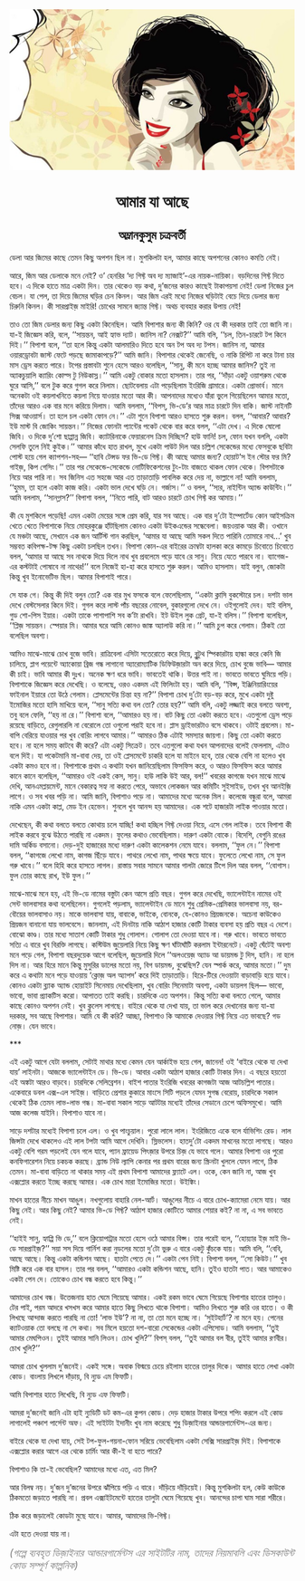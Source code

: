 <div align=center> <img src="./../../metadata/images/rabibasariya/আমার-যা-আছে.jpg" align="center" ></div>
<h1 align=center>আমার যা আছে</h1>
<h2 align=center>অম্লানকুসুম চক্রবর্তী</h2>
<div><p>&#x9A1;&#x9C7;&#x9B2;&#x9BE; &#x986;&#x9B0; &#x99C;&#x9BF;&#x9AE;&#x9C7;&#x9B0; &#x995;&#x9BE;&#x99B;&#x9C7; &#x9A4;&#x9C7;&#x9AE;&#x9A8; &#x995;&#x9BF;&#x99B;&#x9C1; &#x985;&#x9AA;&#x9B6;&#x9A8; &#x99B;&#x9BF;&#x9B2; &#x9A8;&#x9BE;&#x964; &#x9AE;&#x9C1;&#x9B6;&#x995;&#x9BF;&#x9B2;&#x99F;&#x9BE; &#x9B9;&#x9B2;, &#x986;&#x9AE;&#x9BE;&#x9B0; &#x995;&#x9BE;&#x99B;&#x9C7; &#x985;&#x9AA;&#x9B6;&#x9A8;&#x9C7;&#x9B0; &#x995;&#x9CB;&#x9A8;&#x993; &#x995;&#x9AE;&#x9A4;&#x9BF; &#x9A8;&#x9C7;&#x987;&#x964;</p><p>&#x986;&#x9B0;&#x9C7;, &#x99C;&#x9BF;&#x9AE; &#x986;&#x9B0; &#x9A1;&#x9C7;&#x9B2;&#x9BE;&#x995;&#x9C7; &#x9AE;&#x9A8;&#x9C7; &#x9A8;&#x9C7;&#x987;? &#x993;&#x2019; &#x9B9;&#x9C7;&#x9A8;&#x9B0;&#x9BF;&#x9B0; &#x2018;&#x9A6;&#x9CD;&#x9AF; &#x997;&#x9BF;&#x9AB;&#x9CD;&#x99F; &#x985;&#x9AC; &#x9A6;&#x9CD;&#x9AF; &#x9AE;&#x9CD;&#x9AF;&#x9BE;&#x99C;&#x9BE;&#x987;&#x2019;-&#x98F;&#x9B0; &#x9A8;&#x9BE;&#x9DF;&#x995;-&#x9A8;&#x9BE;&#x9DF;&#x9BF;&#x995;&#x9BE;&#x964; &#x9AC;&#x9A1;&#x9BC;&#x9A6;&#x9BF;&#x9A8;&#x9C7;&#x9B0; &#x997;&#x9BF;&#x9AB;&#x9CD;&#x99F; &#x9A6;&#x9BF;&#x9A4;&#x9C7; &#x9B9;&#x9AC;&#x9C7;&#x964; &#x98F; &#x9A6;&#x9BF;&#x995;&#x9C7; &#x9B9;&#x9BE;&#x9A4;&#x9C7; &#x9AE;&#x9BE;&#x9A4;&#x9CD;&#x9B0; &#x98F;&#x995;&#x99F;&#x9BE; &#x9A6;&#x9BF;&#x9A8;&#x964; &#x9A4;&#x9BE;&#x9B0; &#x9A5;&#x9C7;&#x995;&#x9C7;&#x993; &#x9AC;&#x9A1;&#x9BC; &#x995;&#x9A5;&#x9BE;, &#x9A6;&#x9C1;&#x2019;&#x99C;&#x9A8;&#x9C7;&#x9B0; &#x995;&#x9BE;&#x9B0;&#x993; &#x995;&#x9BE;&#x99B;&#x9C7;&#x987; &#x99F;&#x9BE;&#x995;&#x9BE;&#x9AA;&#x9DF;&#x9B8;&#x9BE; &#x9A8;&#x9C7;&#x987;! &#x9A1;&#x9C7;&#x9B2;&#x9BE; &#x9A8;&#x9BF;&#x99C;&#x9C7;&#x9B0; &#x99A;&#x9C1;&#x9B2; &#x9AC;&#x9C7;&#x99A;&#x9B2;&#x964; &#x9AF;&#x9BE; &#x9AA;&#x9C7;&#x9B2;, &#x9A4;&#x9BE; &#x9A6;&#x9BF;&#x9DF;&#x9C7; &#x99C;&#x9BF;&#x9AE;&#x9C7;&#x9B0; &#x998;&#x9A1;&#x9BC;&#x9BF;&#x9B0; &#x99A;&#x9C7;&#x9A8; &#x995;&#x9BF;&#x9A8;&#x9B2;&#x964; &#x986;&#x9B0; &#x99C;&#x9BF;&#x9AE; &#x98F;&#x9B0;&#x987; &#x9AE;&#x9A7;&#x9CD;&#x9AF;&#x9C7; &#x9A8;&#x9BF;&#x99C;&#x9C7;&#x9B0; &#x998;&#x9A1;&#x9BC;&#x9BF;&#x99F;&#x9BE;&#x987; &#x9AC;&#x9C7;&#x99A;&#x9C7; &#x9A6;&#x9BF;&#x9DF;&#x9C7; &#x9A1;&#x9C7;&#x9B2;&#x9BE;&#x9B0; &#x99C;&#x9A8;&#x9CD;&#x9AF; &#x99A;&#x9BF;&#x9B0;&#x9C1;&#x9A8;&#x9BF; &#x995;&#x9BF;&#x9A8;&#x9B2;&#x964; &#x995;&#x9C0; &#x9B8;&#x9BE;&#x9B0;&#x9AA;&#x9CD;&#x9B0;&#x9BE;&#x987;&#x99C;&#x9BC; &#x9AE;&#x9BE;&#x987;&#x9B0;&#x9BF;! &#x99A;&#x9CB;&#x996;&#x9C7;&#x9B0; &#x9B8;&#x9BE;&#x9AE;&#x9A8;&#x9C7; &#x99C;&#x9CD;&#x9AF;&#x9BE;&#x9A8;&#x9CD;&#x9A4; &#x997;&#x9BF;&#x9AB;&#x9CD;&#x99F;&#x964; &#x985;&#x9A5;&#x99A; &#x9AC;&#x9CD;&#x9AF;&#x9AC;&#x9B9;&#x9BE;&#x9B0; &#x995;&#x9B0;&#x9BE;&#x9B0; &#x989;&#x9AA;&#x9BE;&#x9DF; &#x9A8;&#x9C7;&#x987;!</p><p>&#x9A4;&#x9BE;&#x993; &#x9A4;&#x9CB; &#x99C;&#x9BF;&#x9AE; &#x9A1;&#x9C7;&#x9B2;&#x9BE;&#x9B0; &#x99C;&#x9A8;&#x9CD;&#x9AF; &#x995;&#x9BF;&#x99B;&#x9C1; &#x98F;&#x995;&#x99F;&#x9BE; &#x995;&#x9BF;&#x9A8;&#x9C7;&#x99B;&#x9BF;&#x9B2;&#x964; &#x986;&#x9AE;&#x9BF; &#x9AC;&#x9BF;&#x9AA;&#x9BE;&#x9B6;&#x9BE;&#x9B0; &#x99C;&#x9A8;&#x9CD;&#x9AF; &#x995;&#x9C0; &#x995;&#x9BF;&#x9A8;&#x9BF;? &#x993;&#x9B0; &#x9AF;&#x9C7; &#x995;&#x9C0; &#x9A6;&#x9B0;&#x995;&#x9BE;&#x9B0; &#x9A4;&#x9BE;&#x987; &#x9A4;&#x9CB; &#x99C;&#x9BE;&#x9A8;&#x9BF; &#x9A8;&#x9BE;&#x964; &#x9AF;&#x9BE;-&#x987; &#x99C;&#x9BF;&#x99C;&#x9CD;&#x99E;&#x9C7;&#x9B8; &#x995;&#x9B0;&#x9BF;, &#x9AC;&#x9B2;&#x9C7;, &#x2018;&#x2018;&#x9B8;&#x9BE;&#x9DF;&#x9A8;&#x9CD;&#x9A4;&#x9A8;, &#x986;&#x987; &#x9B9;&#x9CD;&#x9AF;&#x9BE;&#x9AD; &#x9A6;&#x9CD;&#x9AF;&#x9BE;&#x99F;&#x964; &#x99C;&#x9BE;&#x9A8;&#x9BF;&#x9B8; &#x9A8;&#x9BE;? &#x9A8;&#x9C7;&#x995;&#x9CD;&#x9B8;&#x99F;?&#x2019;&#x2019; &#x986;&#x9AE;&#x9BF; &#x9AC;&#x9B2;&#x9BF;, &#x2018;&#x2018;&#x99A;&#x9B2;, &#x9A4;&#x9BF;&#x9A8;-&#x99A;&#x9BE;&#x9B0;&#x99F;&#x9C7; &#x99F;&#x9AA; &#x995;&#x9BF;&#x9A8;&#x9C7; &#x9A6;&#x9BF;&#x987;&#x964;&#x2019;&#x2019; &#x9AC;&#x9BF;&#x9AA;&#x9BE;&#x9B6;&#x9BE; &#x9AC;&#x9B2;&#x9C7;, &#x2018;&#x2018;&#x9A4;&#x9BE; &#x9B9;&#x9B2;&#x9C7; &#x995;&#x9BF;&#x9A8;&#x9CD;&#x9A4;&#x9C1; &#x98F;&#x995;&#x99F;&#x9BE; &#x986;&#x9B2;&#x9AE;&#x9BE;&#x9B0;&#x9BF;&#x993; &#x9A6;&#x9BF;&#x9A4;&#x9C7; &#x9B9;&#x9AC;&#x9C7; &#x985;&#x9A8; &#x99F;&#x9AA; &#x985;&#x9AC; &#x9A6;&#x9CD;&#x9AF; &#x99F;&#x9AA;&#x9B8;&#x964; &#x99C;&#x9BE;&#x9A8;&#x9BF;&#x9B8; &#x9A8;&#x9BE;, &#x986;&#x9AE;&#x9BE;&#x9B0; &#x993;&#x9DF;&#x9BE;&#x9B0;&#x9A1;&#x9CD;&#x9B0;&#x9CB;&#x9AC;&#x99F;&#x9BE; &#x99C;&#x9BE;&#x9B8;&#x9CD;&#x99F; &#x9AB;&#x9C7;&#x99F;&#x9C7; &#x9AA;&#x9A1;&#x9BC;&#x99B;&#x9C7; &#x99C;&#x9BE;&#x9AE;&#x9BE;&#x995;&#x9BE;&#x9AA;&#x9A1;&#x9BC;&#x9C7;?&#x2019;&#x2019; &#x986;&#x9AE;&#x9BF; &#x99C;&#x9BE;&#x9A8;&#x9BF;&#x964; &#x9AC;&#x9BF;&#x9AA;&#x9BE;&#x9B6;&#x9BE;&#x9B0; &#x9A5;&#x9C7;&#x995;&#x9C7;&#x987; &#x99C;&#x9C7;&#x9A8;&#x9C7;&#x99B;&#x9BF;, &#x993; &#x9A8;&#x9BE;&#x995;&#x9BF; &#x9B0;&#x9BF;&#x9AA;&#x9BF;&#x99F; &#x9A8;&#x9BE; &#x995;&#x9B0;&#x9C7; &#x99F;&#x9BE;&#x9A8;&#x9BE; &#x99A;&#x9BE;&#x9B0; &#x9AE;&#x9BE;&#x9B8; &#x9A1;&#x9CD;&#x9B0;&#x9C7;&#x9B8; &#x995;&#x9B0;&#x9A4;&#x9C7; &#x9AA;&#x9BE;&#x9B0;&#x9C7;&#x964; &#x99F;&#x9AA;&#x9C7;&#x9B0; &#x9AA;&#x9CD;&#x9B0;&#x9B8;&#x9CD;&#x9A4;&#x9BE;&#x9AC;&#x99F;&#x9BE; &#x9B6;&#x9C1;&#x9A8;&#x9C7; &#x9B9;&#x9C7;&#x9B8;&#x9C7; &#x986;&#x9B0;&#x993; &#x9AC;&#x9B2;&#x9C7;&#x99B;&#x9BF;&#x9B2;, &#x2018;&#x2018;&#x9B8;&#x9BE;&#x9A8;&#x9C1;, &#x995;&#x9C0; &#x9AE;&#x9A8;&#x9C7; &#x9B9;&#x99A;&#x9CD;&#x99B;&#x9C7; &#x986;&#x9AE;&#x9BE;&#x9B0; &#x99C;&#x9BE;&#x9A8;&#x9BF;&#x9B8;? &#x9A4;&#x9C1;&#x987; &#x9A8;&#x9BE; &#x985;&#x9CD;&#x9AF;&#x9BE;&#x995;&#x99A;&#x9C1;&#x9DF;&#x9BE;&#x9B2;&#x9BF; &#x995;&#x9CD;&#x9AF;&#x9BE;&#x9B0;&#x9BF;&#x982; &#x995;&#x9CB;&#x9B2;&#x9CD;&#x9B8; &#x99F;&#x9C1; &#x9A8;&#x9BF;&#x989;&#x995;&#x9BE;&#x9B8;&#x9CD;&#x9B2;&#x964;&#x2019;&#x2019; &#x986;&#x9AE;&#x9BF; &#x98F;&#x995;&#x99F;&#x9C1; &#x9AC;&#x9CB;&#x995;&#x9BE;&#x9B0; &#x9AE;&#x9A4;&#x9CB; &#x9B9;&#x9BE;&#x9B8;&#x9B2;&#x9BE;&#x9AE;&#x964; &#x9A4;&#x9BE;&#x9B0; &#x9AA;&#x9B0;, &#x2018;&#x2018;&#x9A6;&#x9BE;&#x981;&#x9A1;&#x9BC;&#x9BE; &#x98F;&#x995;&#x99F;&#x9C1; &#x993;&#x9DF;&#x9BE;&#x9B6;&#x9B0;&#x9C1;&#x9AE; &#x9A5;&#x9C7;&#x995;&#x9C7; &#x998;&#x9C1;&#x9B0;&#x9C7; &#x986;&#x9B8;&#x9BF;,&#x2019;&#x2019; &#x9AC;&#x9B2;&#x9C7; &#x99F;&#x9C1;&#x995; &#x995;&#x9B0;&#x9C7; &#x997;&#x9C1;&#x997;&#x9B2; &#x995;&#x9B0;&#x9C7; &#x9A8;&#x9BF;&#x9B2;&#x9BE;&#x9AE;&#x964; &#x99B;&#x9CB;&#x99F;&#x9AC;&#x9C7;&#x9B2;&#x9BE;&#x9DF; &#x98F;&#x99F;&#x9BE; &#x9AA;&#x9A1;&#x9BC;&#x9C7;&#x99B;&#x9BF;&#x9B2;&#x9BE;&#x9AE; &#x987;&#x982;&#x9B0;&#x9BF;&#x99C;&#x9BF; &#x997;&#x9CD;&#x9B0;&#x9BE;&#x9AE;&#x9BE;&#x9B0;&#x9C7;&#x964; &#x98F;&#x995;&#x99F;&#x9BE; &#x9AA;&#x9CD;&#x9B0;&#x9CB;&#x9AD;&#x9BE;&#x9B0;&#x9CD;&#x9AC;&#x964; &#x9AE;&#x9BE;&#x9A8;&#x9C7; &#x985;&#x9A8;&#x9C7;&#x995;&#x99F;&#x9BE; &#x993;&#x987; &#x995;&#x9DF;&#x9B2;&#x9BE;&#x996;&#x9A8;&#x9BF;&#x9A4;&#x9C7; &#x995;&#x9DF;&#x9B2;&#x9BE; &#x9A8;&#x9BF;&#x9DF;&#x9C7; &#x9AF;&#x9BE;&#x993;&#x9DF;&#x9BE;&#x9B0; &#x9AE;&#x9A4;&#x9CB; &#x986;&#x9B0; &#x995;&#x9C0;&#x964; &#x986;&#x9AA;&#x9A8;&#x9BE;&#x9A6;&#x9C7;&#x9B0; &#x9AE;&#x9A7;&#x9CD;&#x9AF;&#x9C7;&#x993; &#x9AF;&#x9BE;&#x981;&#x9B0;&#x9BE; &#x9AD;&#x9C1;&#x9B2;&#x9C7; &#x997;&#x9BF;&#x9DF;&#x9C7;&#x99B;&#x9BF;&#x9B2;&#x9C7;&#x9A8; &#x986;&#x9AE;&#x9BE;&#x9B0; &#x9AE;&#x9A4;&#x9CB;, &#x9A4;&#x9BE;&#x981;&#x9A6;&#x9C7;&#x9B0; &#x986;&#x9B0;&#x993; &#x98F;&#x995; &#x9AC;&#x9BE;&#x9B0; &#x9AE;&#x9A8;&#x9C7; &#x995;&#x9B0;&#x9BF;&#x9DF;&#x9C7; &#x9A6;&#x9BF;&#x9B2;&#x9BE;&#x9AE;&#x964; &#x986;&#x9AE;&#x9BF; &#x9AC;&#x9B2;&#x9B2;&#x9BE;&#x9AE;, &#x2018;&#x2018;&#x9AC;&#x9BF;&#x9AA;&#x9B8;&#x9CD;, &#x9AD;&#x9BF;-&#x9A1;&#x9C7;&#x2019;&#x9B0; &#x986;&#x9B0; &#x9AE;&#x9BE;&#x9A4;&#x9CD;&#x9B0; &#x99A;&#x9BE;&#x9B0;&#x99F;&#x9C7; &#x9A6;&#x9BF;&#x9A8; &#x9AC;&#x9BE;&#x995;&#x9BF;&#x964; &#x99C;&#x9BE;&#x9B8;&#x9CD;&#x99F; &#x9A8;&#x9BE;&#x987;&#x9A8;&#x99F;&#x9BF; &#x9B8;&#x9BF;&#x995;&#x9CD;&#x9B8; &#x986;&#x993;&#x9DF;&#x9BE;&#x9B0;&#x9CD;&#x9B8;&#x964; &#x9A4;&#x9BE; &#x9B9;&#x9B2;&#x9C7; &#x99A;&#x9B2; &#x98F;&#x995;&#x99F;&#x9BE; &#x9AB;&#x9CB;&#x9A8; &#x9A8;&#x9C7;&#x964;&#x2019;&#x2019; &#x98F;&#x99F;&#x9BE; &#x9B6;&#x9C1;&#x9A8;&#x9C7; &#x9AC;&#x9BF;&#x9AA;&#x9BE;&#x9B6;&#x9BE; &#x986;&#x9B0;&#x993; &#x9B9;&#x9BE;&#x9B8;&#x9A4;&#x9C7; &#x9B6;&#x9C1;&#x9B0;&#x9C1; &#x995;&#x9B0;&#x9B2;&#x964; &#x9AC;&#x9B2;&#x9B2;, &#x2018;&#x2018;&#x986;&#x9AC;&#x9BE;&#x9B0;? &#x986;&#x9AC;&#x9BE;&#x9B0;? &#x987;&#x989; &#x9AE;&#x9BE;&#x9B8;&#x9CD;&#x99F; &#x9AC;&#x9BF; &#x99C;&#x9CB;&#x995;&#x9BF;&#x982; &#x9B8;&#x9BE;&#x9DF;&#x9A8;&#x9CD;&#x9A4;&#x9A8;&#x964;&#x2019;&#x2019; &#x9A8;&#x9BF;&#x99C;&#x9C7;&#x9B0; &#x9AB;&#x9CB;&#x9A8;&#x99F;&#x9BE; &#x9AA;&#x9CD;&#x9AF;&#x9BE;&#x9A8;&#x9CD;&#x99F;&#x9C7;&#x9B0; &#x9AA;&#x995;&#x9C7;&#x99F; &#x9A5;&#x9C7;&#x995;&#x9C7; &#x9AC;&#x9BE;&#x9B0; &#x995;&#x9B0;&#x9C7; &#x9AC;&#x9B2;&#x9B2;, &#x2018;&#x2018;&#x98F;&#x99F;&#x9BE; &#x9A6;&#x9C7;&#x996;&#x964; &#x98F; &#x9A6;&#x9BF;&#x995;&#x9C7; &#x9B7;&#x9CB;&#x9B2;&#x9CB; &#x99C;&#x9BF;&#x9AC;&#x9BF;&#x964; &#x993; &#x9A6;&#x9BF;&#x995;&#x9C7; &#x9A6;&#x9C1;&#x2019;&#x9B6;&#x9CB; &#x99B;&#x9BE;&#x9AA;&#x9CD;&#x9AA;&#x9BE;&#x9A8;&#x9CD;&#x9A8; &#x99C;&#x9BF;&#x9AC;&#x9BF;&#x964; &#x995;&#x9CD;&#x9AF;&#x9BE;&#x99F;&#x9B0;&#x9BF;&#x9A8;&#x9BE;&#x995;&#x9C7; &#x9AB;&#x9C7;&#x9DF;&#x9BE;&#x9B0;&#x9A8;&#x9C7;&#x9B8; &#x995;&#x9CD;&#x9B0;&#x9BF;&#x9AE; &#x9A6;&#x9BF;&#x99A;&#x9CD;&#x99B;&#x9BF;&#x9B8;? &#x9B9;&#x9BE;&#x989; &#x9AB;&#x9BE;&#x9A8;&#x9BF;! &#x99A;&#x9B2;, &#x9AB;&#x9CB;&#x9A8; &#x9AF;&#x996;&#x9A8; &#x9AC;&#x9B2;&#x9B2;&#x9BF;, &#x98F;&#x995;&#x99F;&#x9BE; &#x9B8;&#x9C7;&#x9B2;&#x9AB;&#x9BF; &#x9A4;&#x9C1;&#x9B2;&#x9C7; &#x9A8;&#x9BF;&#x987; &#x995;&#x9C1;&#x987;&#x995;&#x964;&#x2019;&#x2019; &#x986;&#x9AE;&#x9BE;&#x9B0; &#x995;&#x9BE;&#x981;&#x9A7;&#x9C7; &#x9B9;&#x9BE;&#x9A4; &#x9B0;&#x9BE;&#x996;&#x9B2;, &#x9AE;&#x9C1;&#x996;&#x9C7; &#x98F;&#x995;&#x99F;&#x9BE; &#x9AA;&#x9BE;&#x989;&#x99F; &#x9A6;&#x9BF;&#x9B2; &#x986;&#x9B0; &#x99A;&#x9B2;&#x9CD;&#x9B2;&#x9BF;&#x9B6; &#x9B8;&#x9C7;&#x995;&#x9C7;&#x9A8;&#x9CD;&#x9A1;&#x9C7;&#x9B0; &#x9AE;&#x9A7;&#x9CD;&#x9AF;&#x9C7; &#x9AB;&#x9C7;&#x9B8;&#x9AC;&#x9C1;&#x995;&#x9C7; &#x99B;&#x9AC;&#x9BF;&#x99F;&#x9BE; &#x9AA;&#x9CB;&#x9B8;&#x9CD;&#x99F; &#x9B9;&#x9DF;&#x9C7; &#x997;&#x9C7;&#x9B2; &#x995;&#x9CD;&#x9AF;&#x9BE;&#x9AA;&#x9B6;&#x9A8;-&#x9B8;&#x9B9;&#x2014; &#x2018;&#x2018;&#x9B9;&#x9BE;&#x9AC;&#x9BF; &#x99F;&#x9C7;&#x9A8;&#x9CD;&#x9B8;&#x9A1; &#x9AB;&#x9B0; &#x9AD;&#x9BF;-&#x9A1;&#x9C7; &#x997;&#x9BF;&#x9AB;&#x9CD;&#x99F;&#x964; &#x995;&#x9C0; &#x986;&#x99B;&#x9C7; &#x986;&#x9AE;&#x9BE;&#x9B0; &#x99C;&#x9A8;&#x9CD;&#x9AF;? &#x9B9;&#x9CB;&#x9DF;&#x9BE;&#x99F;&#x2019;&#x9B8; &#x987;&#x9A8; &#x9B8;&#x9CD;&#x99F;&#x9CB;&#x9B0; &#x9AB;&#x9B0; &#x9AE;&#x9BF;? &#x997;&#x9BE;&#x987;&#x99C;&#x9BC;, &#x995;&#x9BF;&#x9AA; &#x997;&#x9C7;&#x9B8;&#x9BF;&#x982;&#x964;&#x2019;&#x2019; &#x9A4;&#x9BE;&#x9B0; &#x9AA;&#x9B0; &#x9B8;&#x9C7;&#x995;&#x9C7;&#x9A8;&#x9CD;&#x9A1;&#x9C7;-&#x9B8;&#x9C7;&#x995;&#x9C7;&#x9A8;&#x9CD;&#x9A1;&#x9C7; &#x9A8;&#x9CB;&#x99F;&#x9BF;&#x9AB;&#x9BF;&#x995;&#x9C7;&#x9B6;&#x9A8;&#x9C7;&#x9B0; &#x99F;&#x9C1;&#x982;-&#x99F;&#x9BE;&#x982; &#x9AC;&#x9BE;&#x99C;&#x9A4;&#x9C7; &#x9A5;&#x9BE;&#x995;&#x9B2; &#x9AB;&#x9CB;&#x9A8; &#x9A5;&#x9C7;&#x995;&#x9C7;&#x964; &#x9AC;&#x9BF;&#x9AA;&#x9B8;&#x99F;&#x9BE;&#x995;&#x9C7; &#x9A8;&#x9BF;&#x9DF;&#x9C7; &#x986;&#x9B0; &#x9AA;&#x9BE;&#x9B0;&#x9BF; &#x9A8;&#x9BE;&#x964; &#x9B8;&#x9AC; &#x99C;&#x9BF;&#x9A8;&#x9BF;&#x9B8; &#x98F;&#x9A4; &#x9B8;&#x9B9;&#x99C;&#x9C7; &#x986;&#x9B0; &#x98F;&#x9A4; &#x9A4;&#x9BE;&#x9A1;&#x9BC;&#x9BE;&#x9A4;&#x9BE;&#x9A1;&#x9BC;&#x9BF; &#x9AA;&#x9BE;&#x9AC;&#x9B2;&#x9BF;&#x995; &#x995;&#x9B0;&#x9C7; &#x9A6;&#x9C7;&#x9DF; &#x9A8;&#x9BE;, &#x9AD;&#x9BE;&#x9B2;&#x9CD;&#x9B2;&#x9BE;&#x997;&#x9C7; &#x9A8;&#x9BE;! &#x986;&#x9AE;&#x9BF; &#x9AC;&#x9B2;&#x9B2;&#x9BE;&#x9AE;, &#x2018;&#x2018;&#x9B9;&#x9C1;&#x9AE;&#x9AE;, &#x9A4;&#x9BE; &#x9B9;&#x9B2;&#x9C7; &#x98F;&#x995;&#x99F;&#x9BE; &#x995;&#x9BE;&#x99C; &#x995;&#x9B0;&#x9BF;&#x964; &#x98F;&#x995;&#x99F;&#x9BE; &#x9AD;&#x9BE;&#x9B2; &#x9A6;&#x9C7;&#x996;&#x9C7; &#x998;&#x9A1;&#x9BC;&#x9BF; &#x9A8;&#x9C7;&#x964; &#x997;&#x9B0;&#x9CD;&#x99C;&#x9BE;&#x9B8;&#x964;&#x2019;&#x2019; &#x993; &#x9AC;&#x9B2;&#x9B2;, &#x2018;&#x2018;&#x9B8;&#x9CD;&#x9AF;&#x9B0;, &#x9A8;&#x9BE;&#x987;&#x9A8;&#x9CD;&#x99F;&#x9BF;&#x9A8; &#x985;&#x9CD;&#x9AF;&#x9BE;&#x9A8;&#x9CD;&#x9A1; &#x995;&#x9BE;&#x989;&#x9A8;&#x9CD;&#x99F;&#x9BF;&#x982;&#x964;&#x2019;&#x2019; &#x986;&#x9AE;&#x9BF; &#x9AC;&#x9B2;&#x9B2;&#x9BE;&#x9AE;, &#x2018;&#x2018;&#x9B8;&#x9BE;&#x9A8;&#x997;&#x9CD;&#x9B2;&#x9BE;&#x9B8;?&#x2019;&#x2019; &#x9AC;&#x9BF;&#x9AA;&#x9BE;&#x9B6;&#x9BE; &#x9AC;&#x9B2;&#x9B2;, &#x2018;&#x2018;&#x9A8;&#x9BF;&#x9A4;&#x9C7; &#x9AA;&#x9BE;&#x9B0;&#x9BF;, &#x9AC;&#x9BE;&#x99F; &#x986;&#x9B0;&#x993; &#x99A;&#x9BE;&#x9B0;&#x99F;&#x9C7; &#x99A;&#x9CB;&#x996; &#x997;&#x9BF;&#x9AB;&#x9CD;&#x99F; &#x995;&#x9B0; &#x986;&#x9AE;&#x9BE;&#x9DF;&#x964;&#x2019;&#x2019;</p><p>&#x995;&#x9C0; &#x9AF;&#x9C7; &#x9AE;&#x9C1;&#x9B6;&#x995;&#x9BF;&#x9B2;&#x9C7; &#x9AA;&#x9A1;&#x9BC;&#x9C7;&#x99B;&#x9BF;! &#x98F;&#x9AE;&#x9A8; &#x98F;&#x995;&#x99F;&#x9BE; &#x9AE;&#x9C7;&#x9DF;&#x9C7;&#x9B0; &#x9B8;&#x999;&#x9CD;&#x997;&#x9C7; &#x9AA;&#x9CD;&#x9B0;&#x9C7;&#x9AE; &#x995;&#x9B0;&#x9BF;, &#x9AF;&#x9BE;&#x9B0; &#x9B8;&#x9AC; &#x986;&#x99B;&#x9C7;&#x964; &#x98F;&#x995; &#x9AC;&#x9BE;&#x9B0; &#x9A6;&#x9C1;&#x2019;&#x99F;&#x9CB; &#x987;&#x9AE;&#x9CD;&#x9AA;&#x9CB;&#x9B0;&#x9CD;&#x99F;&#x9C7;&#x9A1; &#x995;&#x9CB;&#x9A8; &#x986;&#x987;&#x9B8;&#x995;&#x9CD;&#x9B0;&#x9BF;&#x9AE; &#x996;&#x9C7;&#x9A4;&#x9C7; &#x996;&#x9C7;&#x9A4;&#x9C7; &#x9AC;&#x9BF;&#x9AA;&#x9BE;&#x9B6;&#x9BE;&#x995;&#x9C7; &#x9A8;&#x9BF;&#x9DF;&#x9C7; &#x9AE;&#x9CB;&#x9B9;&#x9B0;&#x995;&#x9C1;&#x99E;&#x9CD;&#x99C;&#x9C7; &#x9B9;&#x9BE;&#x981;&#x99F;&#x99B;&#x9BF;&#x9B2;&#x9BE;&#x9AE; &#x995;&#x9CB;&#x9A8;&#x993; &#x98F;&#x995;&#x99F;&#x9BE; &#x989;&#x987;&#x995;&#x98F;&#x9A8;&#x9CD;&#x9A1;&#x9C7;&#x9B0; &#x9B8;&#x9A8;&#x9CD;&#x9A7;&#x9C7;&#x9AC;&#x9C7;&#x9B2;&#x9BE;&#x964; &#x99C;&#x9DF;&#x993;&#x9DF;&#x9BE;&#x995; &#x986;&#x9B0; &#x995;&#x9C0;&#x964; &#x993;&#x996;&#x9BE;&#x9A8;&#x9C7; &#x9AF;&#x9C7; &#x9AE;&#x99E;&#x9CD;&#x99A;&#x99F;&#x9BE; &#x986;&#x99B;&#x9C7;, &#x9B8;&#x9C7;&#x996;&#x9BE;&#x9A8;&#x9C7; &#x98F;&#x995; &#x99C;&#x9A8; &#x986;&#x9B0;&#x9CD;&#x99F;&#x9BF;&#x9B8;&#x9CD;&#x99F; &#x997;&#x9BE;&#x9A8; &#x995;&#x9B0;&#x99B;&#x9BF;&#x9B2;, &#x2018;&#x986;&#x9AE;&#x9BE;&#x9B0; &#x9AF;&#x9BE; &#x986;&#x99B;&#x9C7; &#x986;&#x9AE;&#x9BF; &#x9B8;&#x995;&#x9B2; &#x9A6;&#x9BF;&#x9A4;&#x9C7; &#x9AA;&#x9BE;&#x9B0;&#x9BF;&#x9A8;&#x9BF; &#x9A4;&#x9CB;&#x9AE;&#x9BE;&#x9B0;&#x9C7; &#x9A8;&#x9BE;&#x9A5;...&#x2019; &#x996;&#x9C1;&#x9AC; &#x9B8;&#x9AE;&#x9CD;&#x9AD;&#x9AC;&#x9A4; &#x995;&#x9AC;&#x9BF;&#x9AA;&#x995;&#x9CD;&#x9B7;-&#x99F;&#x995;&#x9CD;&#x9B7; &#x995;&#x9BF;&#x99B;&#x9C1; &#x98F;&#x995;&#x99F;&#x9BE; &#x99A;&#x9B2;&#x99B;&#x9BF;&#x9B2; &#x9A4;&#x996;&#x9A8;&#x964; &#x9AC;&#x9BF;&#x9AA;&#x9BE;&#x9B6;&#x9BE; &#x995;&#x9CB;&#x9A8;-&#x98F;&#x9B0; &#x9AC;&#x9BE;&#x987;&#x9B0;&#x9C7;&#x9B0; &#x995;&#x9CD;&#x9B0;&#x9BE;&#x9AE;&#x9CD;&#x9AC;&#x99F;&#x9BE; &#x9B9;&#x9BE;&#x9B2;&#x995;&#x9BE; &#x995;&#x9B0;&#x9C7; &#x995;&#x9BE;&#x9AE;&#x9A1;&#x9BC;&#x9C7; &#x99A;&#x9BF;&#x9AC;&#x9CB;&#x9A4;&#x9C7; &#x99A;&#x9BF;&#x9AC;&#x9CB;&#x9A4;&#x9C7; &#x9AC;&#x9B2;&#x9B2;, &#x2018;&#x986;&#x9AE;&#x9BE;&#x9B0; &#x9AF;&#x9BE; &#x986;&#x99B;&#x9C7; &#x9B8;&#x9AC; &#x9A8;&#x9BE;&#x9A5;&#x995;&#x9C7; &#x9A6;&#x9BF;&#x9DF;&#x9C7; &#x9A6;&#x9BF;&#x9B2;&#x9C7; &#x9A8;&#x9BE;&#x9A5; &#x996;&#x9C1;&#x9AC; &#x9AA;&#x9CD;&#x9B0;&#x9AC;&#x9B2;&#x9C7;&#x9AE;&#x9C7; &#x9AA;&#x9A1;&#x9BC;&#x9C7; &#x9AF;&#x9BE;&#x9AC;&#x9C7; &#x9B0;&#x9C7; &#x9B8;&#x9BE;&#x9A8;&#x9C1;&#x964; &#x9A8;&#x9BF;&#x9DF;&#x9C7; &#x9AF;&#x9C7;&#x9A4;&#x9C7; &#x9AA;&#x9BE;&#x9B0;&#x9AC;&#x9C7; &#x9A8;&#x9BE;&#x964; &#x9AC;&#x9CD;&#x9AF;&#x9BE;&#x997;&#x9C7;&#x99C;-&#x98F;&#x9B0; &#x995;&#x9B8;&#x9CD;&#x99F;&#x99F;&#x9BE;&#x987; &#x9AA;&#x9CB;&#x9B7;&#x9BE;&#x9AC;&#x9C7; &#x9A8;&#x9BE; &#x9A8;&#x9BE;&#x9A5;&#x9C7;&#x9B0;!&#x2019;&#x2019; &#x9AC;&#x9B2;&#x9C7; &#x9A8;&#x9BF;&#x99C;&#x9C7;&#x987; &#x9B9;&#x9BE;-&#x9B9;&#x9BE; &#x995;&#x9B0;&#x9C7; &#x9B9;&#x9BE;&#x9B8;&#x9A4;&#x9C7; &#x9B6;&#x9C1;&#x9B0;&#x9C1; &#x995;&#x9B0;&#x9B2;&#x964; &#x986;&#x9AE;&#x9BF;&#x993; &#x9B9;&#x9BE;&#x9B8;&#x9B2;&#x9BE;&#x9AE;&#x964; &#x9AF;&#x9BE;&#x987; &#x9AC;&#x9B2;&#x9C1;&#x9A8;, &#x99C;&#x9CB;&#x995;&#x99F;&#x9BE; &#x995;&#x9BF;&#x9A8;&#x9CD;&#x9A4;&#x9C1; &#x996;&#x9C1;&#x9AC; &#x987;&#x9A8;&#x9CB;&#x9AD;&#x9C7;&#x99F;&#x9BF;&#x9AD; &#x99B;&#x9BF;&#x9B2;&#x964; &#x986;&#x9AE;&#x9BE;&#x9B0; &#x9AC;&#x9BF;&#x9AA;&#x9BE;&#x9B6;&#x9BE;&#x987; &#x9AA;&#x9BE;&#x9B0;&#x9C7;&#x964;</p><p>&#x9B8;&#x9C7; &#x9AF;&#x9BE;&#x995; &#x997;&#x9C7;&#x964; &#x995;&#x9BF;&#x9A8;&#x9CD;&#x9A4;&#x9C1; &#x995;&#x9C0; &#x9A6;&#x9BF;&#x987; &#x9AC;&#x9B2;&#x9C1;&#x9A8; &#x9A4;&#x9CB;? &#x98F;&#x995; &#x9AC;&#x9BE;&#x9B0; &#x9AE;&#x9C1;&#x996; &#x9AB;&#x9B8;&#x995;&#x9C7; &#x9AC;&#x9B2;&#x9C7; &#x9AB;&#x9C7;&#x9B2;&#x9C7;&#x99B;&#x9BF;&#x9B2;&#x9BE;&#x9AE;, &#x2018;&#x2018;&#x98F;&#x995;&#x99F;&#x9BE; &#x995;&#x9CD;&#x9B2;&#x9BE;&#x9B8;&#x9BF; &#x9AC;&#x9C1;&#x995;&#x9B8;&#x9CD;&#x99F;&#x9CB;&#x9B0;&#x9C7; &#x99A;&#x9B2;&#x964; &#x9A6;&#x9B6;&#x99F;&#x9BE; &#x9AD;&#x9BE;&#x9B2; &#x9A6;&#x9C7;&#x996;&#x9C7; &#x9AC;&#x9C7;&#x9B8;&#x9CD;&#x99F;&#x9B8;&#x9C7;&#x9B2;&#x9BE;&#x9B0; &#x995;&#x9BF;&#x9A8;&#x9C7; &#x9A6;&#x9BF;&#x987;&#x964; &#x997;&#x9C1;&#x997;&#x9B2; &#x995;&#x9B0;&#x9C7; &#x9B2;&#x9BE;&#x9B8;&#x9CD;&#x99F; &#x9AA;&#x9BE;&#x981;&#x99A; &#x9AC;&#x99B;&#x9B0;&#x9C7;&#x9B0; &#x9A8;&#x9CB;&#x9AC;&#x9C7;&#x9B2;, &#x9AC;&#x9C1;&#x995;&#x9BE;&#x9B0;&#x997;&#x9C1;&#x9B2;&#x9CB; &#x9A6;&#x9C7;&#x996;&#x9C7; &#x9A8;&#x9C7;&#x964; &#x993;&#x987;&#x997;&#x9C1;&#x9B2;&#x9CB;&#x987; &#x9A6;&#x9C7;&#x9AC;&#x964; &#x9AF;&#x9BE;&#x987; &#x9AC;&#x9B2;&#x9BF;&#x9B8;, &#x997;&#x9C1;&#x9A1; &#x9B6;&#x9CB;-&#x9AA;&#x9BF;&#x9B8; &#x987;&#x9DF;&#x9BE;&#x9B0;&#x964; &#x98F;&#x995;&#x99F;&#x9BE; &#x9A4;&#x9BE;&#x995;&#x9C7; &#x9AA;&#x9BE;&#x9B6;&#x9BE;&#x9AA;&#x9BE;&#x9B6;&#x9BF; &#x9B8;&#x9AC; &#x995;&#x2019;&#x99F;&#x9BE; &#x9B0;&#x9BE;&#x996;&#x9AC;&#x9BF;&#x964; &#x987;&#x99F; &#x989;&#x987;&#x9B2; &#x9B2;&#x9C1;&#x995; &#x997;&#x9CD;&#x9B0;&#x9C7;&#x99F;, &#x9AF;&#x9BE;-&#x987; &#x9AC;&#x9B2;&#x9BF;&#x9B8;&#x964;&#x2019;&#x2019; &#x9AC;&#x9BF;&#x9AA;&#x9BE;&#x9B6;&#x9BE; &#x9AC;&#x9B2;&#x9C7;&#x99B;&#x9BF;&#x9B2;, &#x2018;&#x2018;&#x9AA;&#x9CD;&#x9B2;&#x9BF;&#x99C;&#x9BC; &#x9B8;&#x9BE;&#x9DF;&#x9A8;&#x9CD;&#x9A4;&#x9A8;&#x964; &#x9B8;&#x9CD;&#x9AA;&#x9C7;&#x9DF;&#x9BE;&#x9B0; &#x9AE;&#x9BF;&#x964; &#x986;&#x9AE;&#x9BE;&#x9B0; &#x998;&#x9B0;&#x9C7; &#x986;&#x9AE;&#x9BF; &#x995;&#x9CB;&#x9A8;&#x993; &#x99C;&#x9BE;&#x999;&#x9CD;&#x995; &#x985;&#x9CD;&#x9AF;&#x9BE;&#x9B2;&#x9BE;&#x989; &#x995;&#x9B0;&#x9BF; &#x9A8;&#x9BE;&#x964;&#x2019;&#x2019; &#x986;&#x9AE;&#x9BF; &#x99A;&#x9C1;&#x9AA; &#x995;&#x9B0;&#x9C7; &#x997;&#x9C7;&#x9B2;&#x9BE;&#x9AE;&#x964; &#x9A0;&#x9BF;&#x995;&#x987; &#x9A4;&#x9CB; &#x9AC;&#x9B2;&#x9C7;&#x99B;&#x9BF;&#x9B2; &#x985;&#x9AC;&#x9B6;&#x9CD;&#x9AF;&#x964;</p><p>&#x986;&#x9AE;&#x9BF;&#x993; &#x9AE;&#x9BE;&#x99D;&#x9C7;-&#x9AE;&#x9BE;&#x99D;&#x9C7; &#x99A;&#x9CB;&#x996; &#x9AC;&#x9C1;&#x99C;&#x9C7; &#x9AD;&#x9BE;&#x9AC;&#x9BF;&#x964; &#x9B0;&#x9BE;&#x9A4;&#x9CD;&#x9B0;&#x9BF;&#x9AC;&#x9C7;&#x9B2;&#x9BE; &#x98F;&#x9B8;&#x9BF;&#x99F;&#x9BE; &#x9B8;&#x9A4;&#x9C7;&#x9B0;&#x9CB;&#x9A4;&#x9C7; &#x995;&#x9B0;&#x9C7; &#x9A6;&#x9BF;&#x9DF;&#x9C7;, &#x9AC;&#x9CD;&#x9B2;&#x9C1;&#x99F;&#x9C1;&#x9A5; &#x9B8;&#x9CD;&#x9AA;&#x9BF;&#x995;&#x9BE;&#x9B0;&#x99F;&#x9BE;&#x9DF; &#x9B9;&#x9BE;&#x9B2;&#x9CD;&#x995;&#x9BE; &#x995;&#x9B0;&#x9C7; &#x995;&#x9C7;&#x9A8;&#x9BF; &#x99C;&#x9BF; &#x99A;&#x9BE;&#x9B2;&#x9BF;&#x9DF;&#x9C7;, &#x9AA;&#x9CD;&#x9B2;&#x9BE;&#x997; &#x9AA;&#x9DF;&#x9C7;&#x9A8;&#x9CD;&#x99F;&#x9C7; &#x985;&#x9CD;&#x9AF;&#x9BE;&#x995;&#x9CB;&#x9DF;&#x9BE; &#x9AC;&#x9CD;&#x9B0;&#x9BF;&#x99C; &#x997;&#x9A8;&#x9CD;&#x9A7; &#x9B2;&#x9BE;&#x997;&#x9BE;&#x9A8;&#x9CB; &#x985;&#x9CD;&#x9AF;&#x9BE;&#x9B0;&#x9CB;&#x9AE;&#x9CD;&#x9AF;&#x9BE;&#x99F;&#x9BF;&#x995; &#x9A1;&#x9BF;&#x9AB;&#x9BF;&#x989;&#x99C;&#x9BC;&#x9BE;&#x9B0;&#x99F;&#x9BE; &#x985;&#x9A8; &#x995;&#x9B0;&#x9C7; &#x9A6;&#x9BF;&#x9DF;&#x9C7;, &#x99A;&#x9CB;&#x996; &#x9AC;&#x9C1;&#x99C;&#x9C7; &#x9AD;&#x9BE;&#x9AC;&#x9BF;&#x2014; &#x986;&#x9AE;&#x9BE;&#x9B0; &#x995;&#x9C0; &#x99A;&#x9BE;&#x987;&#x964; &#x9AD;&#x9BE;&#x9AC;&#x9BF; &#x986;&#x9AE;&#x9BE;&#x9B0; &#x995;&#x9C0; &#x9A6;&#x9C1;&#x983;&#x996;&#x964; &#x985;&#x9A8;&#x9C7;&#x995; &#x995;&#x9CD;&#x9B7;&#x9A3; &#x9A7;&#x9B0;&#x9C7; &#x9AD;&#x9BE;&#x9AC;&#x9BF;&#x964; &#x9AD;&#x9BE;&#x9AC;&#x9A4;&#x9C7;&#x987; &#x9A5;&#x9BE;&#x995;&#x9BF;&#x964; &#x989;&#x9A4;&#x9CD;&#x9A4;&#x9B0; &#x9AA;&#x9BE;&#x987; &#x9A8;&#x9BE;&#x964; &#x9AD;&#x9BE;&#x9AC;&#x9A4;&#x9C7; &#x9AD;&#x9BE;&#x9AC;&#x9A4;&#x9C7; &#x998;&#x9C1;&#x9AE;&#x9BF;&#x9DF;&#x9C7; &#x9AA;&#x9A1;&#x9BC;&#x9BF;&#x964; &#x9AC;&#x9BF;&#x9AA;&#x9BE;&#x9B6;&#x9BE;&#x995;&#x9C7; &#x99C;&#x9BF;&#x99C;&#x9CD;&#x99E;&#x9C7;&#x9B8; &#x995;&#x9B0;&#x9C7; &#x9A6;&#x9C7;&#x996;&#x9C7;&#x99B;&#x9BF;&#x964; &#x993; &#x9AC;&#x9B2;&#x9C7;&#x99B;&#x9C7;, &#x993;&#x9B0;&#x993; &#x98F;&#x995;&#x9A6;&#x9AE; &#x98F;&#x987; &#x9AB;&#x9BF;&#x9B2;&#x9BF;&#x982;&#x99F;&#x9BE; &#x9B9;&#x9DF;&#x964; &#x986;&#x9AE;&#x9BF; &#x9AC;&#x9B2;&#x9BF;, &#x2018;&#x2018;&#x9AC;&#x9BF;&#x9AA;&#x9CD;&#x9B8;, &#x987;&#x99E;&#x9CD;&#x99C;&#x9BF;&#x9A8;&#x9BF;&#x9DF;&#x9BE;&#x9B0;&#x9BF;&#x982;&#x9DF;&#x9C7;&#x9B0; &#x9AB;&#x9BE;&#x987;&#x9A8;&#x9BE;&#x9B2; &#x987;&#x9DF;&#x9BE;&#x9B0;&#x9C7; &#x9A4;&#x9CB; &#x989;&#x9A0;&#x9C7; &#x997;&#x9C7;&#x9B2;&#x9BE;&#x9AE;&#x964; &#x9AA;&#x9CD;&#x9B2;&#x9C7;&#x9B8;&#x9AE;&#x9C7;&#x9A8;&#x9CD;&#x99F;&#x9C7;&#x9B0; &#x99A;&#x9BF;&#x9A8;&#x9CD;&#x9A4;&#x9BE; &#x9B9;&#x9DF; &#x9A8;&#x9BE;?&#x2019;&#x2019; &#x9AC;&#x9BF;&#x9AA;&#x9BE;&#x9B6;&#x9BE; &#x99A;&#x9CB;&#x996; &#x9A6;&#x9C1;&#x2019;&#x99F;&#x9CB; &#x9AC;&#x9A1;&#x9BC;-&#x9AC;&#x9A1;&#x9BC; &#x995;&#x9B0;&#x9C7;, &#x9AE;&#x9C1;&#x996;&#x9C7; &#x98F;&#x995;&#x99F;&#x9BE; &#x9A6;&#x9C1;&#x9B7;&#x9CD;&#x99F;&#x9C1; &#x987;&#x9AE;&#x9CB;&#x99C;&#x9BF;&#x9B0; &#x9AE;&#x9A4;&#x9CB; &#x9B9;&#x9BE;&#x9B8;&#x9BF; &#x9AE;&#x9BE;&#x996;&#x9BF;&#x9DF;&#x9C7; &#x9AC;&#x9B2;&#x9C7;, &#x2018;&#x2018;&#x9B8;&#x9BE;&#x9A8;&#x9C1; &#x9B8;&#x9A4;&#x9CD;&#x9AF;&#x9BF; &#x995;&#x9A5;&#x9BE; &#x9AC;&#x9B2; &#x9A4;&#x9CB;? &#x9A4;&#x9CB;&#x9B0; &#x9B9;&#x9DF;?&#x2019;&#x2019; &#x986;&#x9AE;&#x9BF; &#x9AC;&#x9B2;&#x9BF;, &#x98F;&#x995;&#x99F;&#x9C1; &#x9B2;&#x99C;&#x9CD;&#x99C;&#x9BE;&#x987; &#x995;&#x9B0;&#x9C7; &#x9AC;&#x9B2;&#x9A4;&#x9C7; &#x985;&#x9AC;&#x9B6;&#x9CD;&#x9AF;, &#x9A4;&#x9AC;&#x9C1; &#x9AC;&#x9B2;&#x9C7; &#x9AB;&#x9C7;&#x9B2;&#x9BF;, &#x2018;&#x2018;&#x9B9;&#x9DF; &#x9A8;&#x9BE; &#x9B0;&#x9C7;&#x964;&#x2019;&#x2019; &#x9AC;&#x9BF;&#x9AA;&#x9BE;&#x9B6;&#x9BE; &#x9AC;&#x9B2;&#x9C7;, &#x2018;&#x2018;&#x986;&#x9AE;&#x9BE;&#x9B0;&#x993; &#x9B9;&#x9DF; &#x9A8;&#x9BE;&#x964; &#x9AC;&#x9BE;&#x99F; &#x995;&#x9BF;&#x99B;&#x9C1; &#x9A4;&#x9CB; &#x98F;&#x995;&#x99F;&#x9BE; &#x995;&#x9B0;&#x9A4;&#x9C7; &#x9B9;&#x9AC;&#x9C7;&#x964; &#x98F;&#x9A4;&#x997;&#x9C1;&#x9B2;&#x9CB; &#x9A1;&#x9CD;&#x9B0;&#x9C7;&#x9B8; &#x9AA;&#x9A1;&#x9BC;&#x9C7; &#x9B0;&#x9DF;&#x9C7;&#x99B;&#x9C7; &#x9AC;&#x9BE;&#x9A1;&#x9BC;&#x9BF;&#x9A4;&#x9C7;, &#x9B0;&#x9C7;&#x997;&#x9C1;&#x9B2;&#x9BE;&#x9B0;&#x9B2;&#x9BF; &#x9A8;&#x9BE; &#x9AC;&#x9C7;&#x9B0;&#x9CB;&#x9B2;&#x9C7; &#x9A4;&#x9CB; &#x993;&#x997;&#x9C1;&#x9B2;&#x9CB; &#x9AA;&#x9B0;&#x9BE;&#x987; &#x9B9;&#x9AC;&#x9C7; &#x9A8;&#x9BE;&#x964; &#x9AA;&#x9CD;&#x9B2;&#x9BE;&#x9B8; &#x9A1;&#x9CD;&#x9B0;&#x9BE;&#x987;&#x9AD;&#x9BE;&#x9B0;&#x99F;&#x9BE;&#x993; &#x9AC;&#x9B8;&#x9C7; &#x9A5;&#x9BE;&#x995;&#x9AC;&#x9C7;&#x964; &#x993;&#x99F;&#x9BE;&#x987; &#x9AA;&#x9CD;&#x9B0;&#x9AC;&#x9B2;&#x9C7;&#x9AE;&#x964; &#x9AE;&#x9BE;-&#x9AC;&#x9BE;&#x9AA;&#x9BF; &#x9AC;&#x9C7;&#x9B0;&#x9BF;&#x9DF;&#x9C7; &#x9AF;&#x9BE;&#x993;&#x9DF;&#x9BE;&#x9B0; &#x9AA;&#x9B0; &#x996;&#x9C1;&#x9AC; &#x9AC;&#x9CB;&#x9B0;&#x9BF;&#x982; &#x9B2;&#x9BE;&#x997;&#x9AC;&#x9C7; &#x986;&#x9AE;&#x9BE;&#x9B0;&#x964;&#x2019;&#x2019; &#x986;&#x9AE;&#x9BE;&#x9B0;&#x993; &#x9A0;&#x9BF;&#x995; &#x98F;&#x99F;&#x9BE;&#x987; &#x9B8;&#x9AE;&#x9B8;&#x9CD;&#x9AF;&#x9BE;&#x9B0; &#x99C;&#x9BE;&#x9DF;&#x997;&#x9BE;&#x964; &#x995;&#x9BF;&#x99B;&#x9C1; &#x9A4;&#x9CB; &#x98F;&#x995;&#x99F;&#x9BE; &#x995;&#x9B0;&#x9A4;&#x9C7; &#x9B9;&#x9AC;&#x9C7;&#x964; &#x9A8;&#x9BE; &#x9B9;&#x9B2;&#x9C7; &#x9B8;&#x9AE;&#x9DF; &#x995;&#x9BE;&#x99F;&#x9AC;&#x9C7; &#x995;&#x9C0; &#x995;&#x9B0;&#x9C7;? &#x98F;&#x99F;&#x9BE; &#x98F;&#x995;&#x99F;&#x9C1; &#x9B8;&#x9BF;&#x995;&#x9CD;&#x9B0;&#x9C7;&#x99F;&#x964; &#x9A4;&#x9AC;&#x9C7; &#x98F;&#x9A4;&#x997;&#x9C1;&#x9B2;&#x9CB; &#x995;&#x9A5;&#x9BE; &#x9AF;&#x996;&#x9A8; &#x986;&#x9AA;&#x9A8;&#x9BE;&#x9A6;&#x9C7;&#x9B0; &#x9AC;&#x9B2;&#x9C7;&#x987; &#x9AB;&#x9C7;&#x9B2;&#x9B2;&#x9BE;&#x9AE;, &#x98F;&#x99F;&#x9BE;&#x993; &#x9AC;&#x9B2;&#x9C7; &#x9A6;&#x9BF;&#x987;&#x964; &#x9AF;&#x9BE; &#x9AA;&#x995;&#x9C7;&#x99F;&#x9AE;&#x9BE;&#x9A8;&#x9BF; &#x9AE;&#x9BE;-&#x9AC;&#x9BE;&#x9AC;&#x9BE; &#x9A6;&#x9C7;&#x9DF;, &#x9A4;&#x9BE; &#x993;&#x987; &#x9AA;&#x9CD;&#x9B2;&#x9C7;&#x9B8;&#x9AE;&#x9C7;&#x9A8;&#x9CD;&#x99F;&#x9C7; &#x99A;&#x9BE;&#x995;&#x9B0;&#x9BF; &#x9B9;&#x9B2;&#x9C7; &#x9AF;&#x9BE; &#x9AE;&#x9BE;&#x987;&#x9A8;&#x9C7; &#x9B9;&#x9AC;&#x9C7;, &#x9A4;&#x9BE;&#x9B0; &#x9A5;&#x9C7;&#x995;&#x9C7; &#x9AC;&#x9C7;&#x9B6;&#x9BF; &#x9A8;&#x9BE; &#x9B9;&#x9B2;&#x9C7;&#x993; &#x996;&#x9C1;&#x9AC; &#x98F;&#x995;&#x99F;&#x9BE; &#x995;&#x9AE;&#x993; &#x9B9;&#x9AC;&#x9C7; &#x9A8;&#x9BE;&#x964; &#x9AC;&#x9BF;&#x9AA;&#x9BE;&#x9B6;&#x9BE;&#x995;&#x9C7; &#x9AA;&#x9CD;&#x9B0;&#x9A5;&#x9AE; &#x98F; &#x995;&#x9A5;&#x9BE;&#x99F;&#x9BE; &#x9AF;&#x996;&#x9A8; &#x99C;&#x9BE;&#x9A8;&#x9BF;&#x9DF;&#x9C7;&#x99B;&#x9BF;&#x9B2;&#x9BE;&#x9AE; &#x9AB;&#x9BF;&#x9B8;&#x9AB;&#x9BF;&#x9B8; &#x995;&#x9B0;&#x9C7;, &#x993; &#x986;&#x9B0;&#x993; &#x9AB;&#x9BF;&#x9B8;&#x9AB;&#x9BF;&#x9B8; &#x995;&#x9B0;&#x9C7; &#x986;&#x9AE;&#x9BE;&#x9B0; &#x995;&#x9BE;&#x9A8;&#x9C7; &#x995;&#x9BE;&#x9A8;&#x9C7; &#x9AC;&#x9B2;&#x9C7;&#x99B;&#x9BF;&#x9B2;, &#x2018;&#x2018;&#x986;&#x9AE;&#x9BE;&#x9B0;&#x993; &#x993;&#x987; &#x98F;&#x995;&#x987; &#x995;&#x9C7;&#x9B8;, &#x9B8;&#x9BE;&#x9A8;&#x9C1;&#x964; &#x9B9;&#x9BE;&#x989; &#x9B2;&#x9BE;&#x995;&#x9BF; &#x989;&#x987; &#x986;&#x9B0;, &#x9AC;&#x9B2;!&#x2019;&#x2019; &#x996;&#x9AC;&#x9B0;&#x9C7;&#x9B0; &#x995;&#x9BE;&#x997;&#x99C;&#x9C7; &#x9AF;&#x996;&#x9A8; &#x9AE;&#x9BE;&#x99D;&#x9C7; &#x9AE;&#x9BE;&#x99D;&#x9C7; &#x9A6;&#x9C7;&#x996;&#x9BF;, &#x986;&#x9A8;&#x98F;&#x9AE;&#x9AA;&#x9CD;&#x9B2;&#x9DF;&#x9AE;&#x9C7;&#x9A8;&#x9CD;&#x99F;, &#x9AE;&#x9BE;&#x9A8;&#x9C7; &#x9AC;&#x9C7;&#x995;&#x9BE;&#x9B0;&#x9A4;&#x9CD;&#x9AC; &#x9B8;&#x9B9;&#x9CD;&#x9AF; &#x9A8;&#x9BE; &#x995;&#x9B0;&#x9A4;&#x9C7; &#x9AA;&#x9C7;&#x9B0;&#x9C7;, &#x985;&#x9AD;&#x9BE;&#x9AC;&#x9C7; &#x9B2;&#x9CB;&#x995;&#x99C;&#x9A8; &#x986;&#x9B0; &#x995;&#x9AE;&#x9BF;&#x99F;&#x9BF;&#x982; &#x9B8;&#x9C1;&#x987;&#x9B8;&#x9BE;&#x987;&#x9A1;, &#x9A4;&#x996;&#x9A8; &#x996;&#x9C1;&#x9AC; &#x986;&#x9A8;&#x987;&#x99C;&#x9BC;&#x9BF; &#x9B2;&#x9BE;&#x997;&#x9C7;&#x964; &#x993; &#x9B8;&#x9AC; &#x996;&#x9AC;&#x9B0; &#x9AA;&#x9A1;&#x9BC;&#x9BF; &#x9A8;&#x9BE;&#x964; &#x986;&#x9AE;&#x9BF; &#x99C;&#x9BE;&#x9A8;&#x9BF;, &#x9AC;&#x9BF;&#x9AA;&#x9BE;&#x9B6;&#x9BE;&#x993; &#x9AA;&#x9A1;&#x9BC;&#x9C7; &#x9A8;&#x9BE;&#x964; &#x986;&#x9AE;&#x9BE;&#x9A6;&#x9C7;&#x9B0; &#x9AE;&#x9A7;&#x9CD;&#x9AF;&#x9C7; &#x985;&#x9A8;&#x9C7;&#x995; &#x9AE;&#x9BF;&#x9B2;&#x964; &#x995;&#x9B2;&#x9C7;&#x99C;&#x9C7; &#x9AC;&#x9A8;&#x9CD;&#x9A7;&#x9C1;&#x9B0;&#x9BE; &#x9AC;&#x9B2;&#x9C7;, &#x986;&#x9AE;&#x9B0;&#x9BE; &#x9A8;&#x9BE;&#x995;&#x9BF; &#x98F;&#x9AE;&#x9A8; &#x98F;&#x995;&#x99F;&#x9BE; &#x995;&#x9BE;&#x9AA;&#x9CD;&#x9B2;, &#x9AE;&#x9C7;&#x9A1; &#x987;&#x9A8; &#x9B9;&#x9C7;&#x9AD;&#x9C7;&#x9A8;&#x964; &#x9B6;&#x9C1;&#x9A8;&#x9B2;&#x9C7; &#x996;&#x9C1;&#x9AC; &#x986;&#x9A8;&#x9A8;&#x9CD;&#x9A6; &#x9B9;&#x9DF; &#x986;&#x9AE;&#x9BE;&#x9A6;&#x9C7;&#x9B0;&#x964; &#x98F;&#x995; &#x9B6;&#x99F;&#x9C7; &#x9B9;&#x9BE;&#x99C;&#x9BE;&#x9B0;&#x99F;&#x9BE; &#x9B2;&#x9BE;&#x987;&#x995; &#x9AA;&#x9BE;&#x993;&#x9DF;&#x9BE;&#x9B0; &#x9AE;&#x9A4;&#x9CB;&#x964;</p><p>&#x9A6;&#x9C7;&#x996;&#x9C7;&#x99B;&#x9C7;&#x9A8;, &#x995;&#x9C0; &#x995;&#x9A5;&#x9BE; &#x9AC;&#x9B2;&#x9A4;&#x9C7; &#x9AC;&#x9B2;&#x9A4;&#x9C7; &#x995;&#x9CB;&#x9A5;&#x9BE;&#x9DF; &#x99A;&#x9B2;&#x9C7; &#x9AF;&#x9BE;&#x99A;&#x9CD;&#x99B;&#x9BF;! &#x995;&#x9A5;&#x9BE; &#x9B9;&#x99A;&#x9CD;&#x99B;&#x9BF;&#x9B2; &#x997;&#x9BF;&#x9AB;&#x9CD;&#x99F; &#x9A6;&#x9C7;&#x993;&#x9DF;&#x9BE; &#x9A8;&#x9BF;&#x9DF;&#x9C7;, &#x98F;&#x9B8;&#x9C7; &#x997;&#x9C7;&#x9B2; &#x9B2;&#x9BE;&#x987;&#x995;&#x964; &#x9A4;&#x9AC;&#x9C7; &#x9AC;&#x9BF;&#x9AA;&#x9BE;&#x9B6;&#x9BE; &#x995;&#x9C0; &#x9B2;&#x9BE;&#x987;&#x995; &#x995;&#x9B0;&#x9AC;&#x9C7; &#x9AC;&#x9C1;&#x99D;&#x9C7; &#x989;&#x9A0;&#x9A4;&#x9C7; &#x9AA;&#x9BE;&#x9B0;&#x99B;&#x9BF; &#x9A8;&#x9BE; &#x98F;&#x995;&#x9A6;&#x9AE;&#x964; &#x9AB;&#x9C1;&#x9B2;&#x9C7;&#x9B0; &#x995;&#x9A5;&#x9BE;&#x993; &#x9AD;&#x9C7;&#x9AC;&#x9C7;&#x99B;&#x9BF;&#x9B2;&#x9BE;&#x9AE;&#x964; &#x9A6;&#x9BE;&#x9B0;&#x9C1;&#x9A3; &#x98F;&#x995;&#x99F;&#x9BE; &#x9AC;&#x9CB;&#x995;&#x9C7;&#x964; &#x9AC;&#x9BF;&#x9A6;&#x9C7;&#x9B6;&#x9BF;, &#x9AC;&#x9C7;&#x997;&#x9C1;&#x9A8;&#x9BF; &#x9B0;&#x999;&#x9C7;&#x9B0; &#x9A6;&#x9BE;&#x9AE;&#x9BF; &#x985;&#x9B0;&#x9CD;&#x995;&#x9BF;&#x9A1; &#x9AC;&#x9B8;&#x9BE;&#x9A8;&#x9CB;&#x964; &#x9A6;&#x9C7;&#x9A1;&#x9BC;-&#x9A6;&#x9C1;&#x987; &#x9B9;&#x9BE;&#x99C;&#x9BE;&#x9B0;&#x9C7;&#x9B0; &#x9AE;&#x9A7;&#x9CD;&#x9AF;&#x9C7; &#x9A6;&#x9BE;&#x9B0;&#x9C1;&#x9A3; &#x98F;&#x995;&#x99F;&#x9BE; &#x995;&#x9BE;&#x9B2;&#x9C7;&#x995;&#x9B6;&#x9A8; &#x9A8;&#x9C7;&#x9AE;&#x9C7; &#x9AF;&#x9BE;&#x9AC;&#x9C7;&#x964; &#x9AC;&#x9B2;&#x9B2;&#x9BE;&#x9AE;, &#x2018;&#x2018;&#x9AB;&#x9C1;&#x9B2; &#x9A8;&#x9C7;&#x964;&#x2019;&#x2019; &#x9AC;&#x9BF;&#x9AA;&#x9BE;&#x9B6;&#x9BE; &#x9AC;&#x9B2;&#x9B2;, &#x2018;&#x2018;&#x995;&#x9BE;&#x997;&#x99C;&#x9C7; &#x9B2;&#x9C7;&#x996;&#x9CB; &#x9A8;&#x9BE;&#x9AE;, &#x995;&#x9BE;&#x997;&#x99C; &#x99B;&#x9BF;&#x981;&#x9A1;&#x9BC;&#x9C7; &#x9AF;&#x9BE;&#x9AC;&#x9C7;&#x964; &#x9AA;&#x9BE;&#x9A5;&#x9B0;&#x9C7; &#x9B2;&#x9C7;&#x996;&#x9CB; &#x9A8;&#x9BE;&#x9AE;, &#x9AA;&#x9BE;&#x9A5;&#x9B0; &#x995;&#x9CD;&#x9B7;&#x9DF;&#x9C7; &#x9AF;&#x9BE;&#x9AC;&#x9C7;&#x964; &#x9AB;&#x9C1;&#x9B2;&#x9C7;&#x9A4;&#x9C7; &#x9B2;&#x9C7;&#x996;&#x9CB; &#x9A8;&#x9BE;&#x9AE;, &#x9B8;&#x9C7; &#x9AB;&#x9C1;&#x9B2; &#x997;&#x9B0;&#x9C1; &#x996;&#x9BE;&#x9AC;&#x9C7;&#x964;&#x2019;&#x2019; &#x9AC;&#x9B2;&#x9C7; &#x9B9;&#x9BF;&#x9B9;&#x9BF; &#x995;&#x9B0;&#x9C7; &#x9B9;&#x9BE;&#x9B8;&#x9A4;&#x9C7; &#x9B2;&#x9BE;&#x997;&#x9B2;&#x964; &#x9B0;&#x9BE;&#x9B8;&#x9CD;&#x9A4;&#x9BE;&#x9DF; &#x9B8;&#x9AC;&#x9BE;&#x9B0; &#x9B8;&#x9BE;&#x9AE;&#x9A8;&#x9C7; &#x986;&#x9AE;&#x9BE;&#x9B0; &#x997;&#x9BE;&#x9B2;&#x99F;&#x9BE; &#x99C;&#x9CB;&#x9B0;&#x9C7; &#x99F;&#x9BF;&#x9AA;&#x9C7; &#x9A6;&#x9BF;&#x9B2; &#x986;&#x9B0; &#x9AC;&#x9B2;&#x9B2;, &#x2018;&#x2018;&#x9AC;&#x9CB;&#x997;&#x9BE;&#x9B8;&#x964; &#x9AB;&#x9C1;&#x9B2; &#x9A4;&#x9CB;&#x9B0; &#x995;&#x9BE;&#x99B;&#x9C7; &#x9B0;&#x9BE;&#x996;, &#x987;&#x989; &#x9AB;&#x9C1;&#x9B2;&#x964;&#x2019;&#x2019;&#xA0;</p><p>&#x9AE;&#x9BE;&#x99D;&#x9C7;-&#x9AE;&#x9BE;&#x99D;&#x9C7; &#x9AE;&#x9A8;&#x9C7; &#x9B9;&#x9DF;, &#x98F;&#x987; &#x9AD;&#x9BF;-&#x9A1;&#x9C7; &#x9A8;&#x9BE;&#x9AE;&#x9C7;&#x9B0; &#x9AC;&#x9B8;&#x9CD;&#x9A4;&#x9C1;&#x99F;&#x9BE; &#x995;&#x9C7;&#x9A8; &#x986;&#x9B8;&#x9C7; &#x9AA;&#x9CD;&#x9B0;&#x9A4;&#x9BF; &#x9AC;&#x99B;&#x9B0;&#x964; &#x997;&#x9C1;&#x997;&#x9B2; &#x995;&#x9B0;&#x9C7; &#x9A6;&#x9C7;&#x996;&#x9C7;&#x99B;&#x9BF;, &#x9AD;&#x9CD;&#x9AF;&#x9BE;&#x9B2;&#x9C7;&#x9A8;&#x9CD;&#x99F;&#x9BE;&#x987;&#x9A8; &#x9A8;&#x9BE;&#x9AE;&#x9C7;&#x9B0; &#x993;&#x987; &#x9B8;&#x9C7;&#x9A8;&#x9CD;&#x99F; &#x9AD;&#x9BE;&#x9B2;&#x9AC;&#x9BE;&#x9B8;&#x9BE;&#x9B0; &#x995;&#x9A5;&#x9BE; &#x9AC;&#x9B2;&#x9C7;&#x99B;&#x9BF;&#x9B2;&#x9C7;&#x9A8;&#x964; &#x997;&#x9C1;&#x997;&#x9B2;&#x9C7;&#x987; &#x9AA;&#x9A1;&#x9BC;&#x9B2;&#x9BE;&#x9AE;, &#x9AD;&#x9CD;&#x9AF;&#x9BE;&#x9B2;&#x9C7;&#x9A8;&#x9CD;&#x99F;&#x9BE;&#x987;&#x9A8; &#x9A1;&#x9C7; &#x9AE;&#x9BE;&#x9A8;&#x9C7; &#x9B6;&#x9C1;&#x9A7;&#x9C1; &#x9AA;&#x9CD;&#x9B0;&#x9C7;&#x9AE;&#x9BF;&#x995;-&#x9AA;&#x9CD;&#x9B0;&#x9C7;&#x9AE;&#x9BF;&#x995;&#x9BE;&#x9B0; &#x9AD;&#x9BE;&#x9B2;&#x9AC;&#x9BE;&#x9B8;&#x9BE; &#x9A8;&#x9DF;, &#x9AC;&#x9B0;-&#x9AC;&#x9CC;&#x9DF;&#x9C7;&#x9B0; &#x9AD;&#x9BE;&#x9B2;&#x9AC;&#x9BE;&#x9B8;&#x9BE;&#x993; &#x9A8;&#x9DF;&#x964; &#x9AE;&#x9BE;&#x995;&#x9C7; &#x9AD;&#x9BE;&#x9B2;&#x9AC;&#x9BE;&#x9B8;&#x9BE; &#x9AF;&#x9BE;&#x9DF;, &#x9AC;&#x9BE;&#x9AC;&#x9BE;&#x995;&#x9C7;, &#x9AD;&#x9BE;&#x987;&#x995;&#x9C7;, &#x9AC;&#x9CB;&#x9A8;&#x995;&#x9C7;, &#x9AF;&#x9C7;-&#x995;&#x9CB;&#x9A8;&#x993; &#x9AA;&#x9CD;&#x9B0;&#x9BF;&#x9DF;&#x99C;&#x9A8;&#x995;&#x9C7;&#x964; &#x985;&#x99A;&#x9C7;&#x9A8;&#x9BE; &#x995;&#x9BE;&#x989;&#x995;&#x9C7;&#x993; &#x9AA;&#x9CD;&#x9B0;&#x9BF;&#x9DF;&#x99C;&#x9A8; &#x9AC;&#x9BE;&#x9A8;&#x9BE;&#x9A8;&#x9CB; &#x9AF;&#x9BE;&#x9DF; &#x9AD;&#x9BE;&#x9B2;&#x9AC;&#x9C7;&#x9B8;&#x9C7;&#x964; &#x99C;&#x9BE;&#x9A8;&#x9B2;&#x9BE;&#x9AE;, &#x98F;&#x987; &#x9A6;&#x9BF;&#x9A8;&#x99F;&#x9BE;&#x9DF; &#x9A8;&#x9BE;&#x995;&#x9BF; &#x986;&#x9A0;&#x9BE;&#x9B6; &#x9B9;&#x9BE;&#x99C;&#x9BE;&#x9B0; &#x995;&#x9CB;&#x99F;&#x9BF; &#x99F;&#x9BE;&#x995;&#x9BE;&#x9B0; &#x9AC;&#x9CD;&#x9AF;&#x9AC;&#x9B8;&#x9BE; &#x9B9;&#x9DF; &#x9AA;&#x9CD;&#x9B0;&#x9A4;&#x9BF; &#x9AC;&#x99B;&#x9B0; &#x98F; &#x9A6;&#x9C7;&#x9B6;&#x9C7;&#x964; &#x9AC;&#x9CB;&#x99D;&#x9CB; &#x995;&#x9BE;&#x9A3;&#x9CD;&#x9A1;&#x964; &#x9A4;&#x9BE;&#x9B0; &#x9AE;&#x9A7;&#x9CD;&#x9AF;&#x9C7; &#x9B8;&#x9BE;&#x9A4;&#x9BE;&#x9B6; &#x995;&#x9CB;&#x99F;&#x9BF; &#x99F;&#x9BE;&#x995;&#x9BE;&#x9B0; &#x9B6;&#x9C1;&#x9A7;&#x9C1; &#x997;&#x9CB;&#x9B2;&#x9BE;&#x9AA;&#x964; &#x997;&#x9CB;&#x9B2;&#x9BE;&#x9AA; &#x9A4;&#x9CB; &#x9A6;&#x9C7;&#x993;&#x9DF;&#x9BE; &#x9AF;&#x9BE;&#x9AC;&#x9C7; &#x9A8;&#x9BE;&#x964; &#x997;&#x9B0;&#x9C1; &#x996;&#x9BE;&#x9AC;&#x9C7;&#x964; &#x9AD;&#x9BE;&#x9AC;&#x9A4;&#x9C7; &#x9AD;&#x9BE;&#x9AC;&#x9A4;&#x9C7; &#x9B8;&#x9A4;&#x9CD;&#x9AF;&#x9BF; &#x98F; &#x9AC;&#x9BE;&#x9B0;&#x9C7; &#x996;&#x9C1;&#x9AC; &#x9AC;&#x9BF;&#x9B0;&#x995;&#x9CD;&#x9A4;&#x9BF; &#x9B2;&#x9BE;&#x997;&#x99B;&#x9C7;&#x964; &#x995;&#x9B8;&#x9CD;&#x99F;&#x9BF;&#x989;&#x9AE; &#x99C;&#x9C1;&#x9DF;&#x9C7;&#x9B2;&#x9BE;&#x9B0;&#x9BF; &#x9A8;&#x9BF;&#x9DF;&#x9C7; &#x995;&#x9BF;&#x99B;&#x9C1; &#x995;&#x9CD;&#x9B7;&#x9A3; &#x998;&#x9BE;&#x981;&#x99F;&#x9BE;&#x998;&#x9BE;&#x981;&#x99F;&#x9BF; &#x995;&#x9B0;&#x9B2;&#x9BE;&#x9AE; &#x987;&#x9A8;&#x9CD;&#x99F;&#x9BE;&#x9B0;&#x9A8;&#x9C7;&#x99F;&#x9C7;&#x964; &#x98F;&#x995;&#x99F;&#x9C1; &#x998;&#x9C7;&#x981;&#x99F;&#x9C7;&#x987; &#x985;&#x9AC;&#x9B6;&#x9CD;&#x9AF; &#x9AE;&#x9A8;&#x9C7; &#x9AA;&#x9A1;&#x9BC;&#x9C7; &#x997;&#x9C7;&#x9B2;, &#x9AC;&#x9BF;&#x9AA;&#x9BE;&#x9B6;&#x9BE; &#x9AC;&#x99B;&#x9B0;&#x9A6;&#x9C1;&#x9DF;&#x9C7;&#x995; &#x986;&#x997;&#x9C7; &#x9AC;&#x9B2;&#x9C7;&#x99B;&#x9BF;&#x9B2;, &#x99C;&#x9C1;&#x9DF;&#x9C7;&#x9B2;&#x9BE;&#x9B0;&#x9BF; &#x9A6;&#x9BF;&#x9B2;&#x9C7; &#x2018;&#x2018;&#x985;&#x9B2;&#x993;&#x9DF;&#x9C7;&#x99C;&#x9BC; &#x985;&#x9CD;&#x9AF;&#x9BE;&#x9A1; &#x986; &#x9A1;&#x9BE;&#x9DF;&#x9AE;&#x9A8;&#x9CD;&#x9A1; &#x99F;&#x9C1; &#x9A6;&#x9BF;&#x9B8;, &#x9B9;&#x9BE;&#x9A8;&#x9BF;&#x964; &#x9A8;&#x9BE; &#x9B9;&#x9B2;&#x9C7; &#x9A6;&#x9BF;&#x9B8; &#x9A8;&#x9BE;&#x964; &#x986;&#x9B0; &#x9B9;&#x9BF;&#x9B0;&#x9C7; &#x9AE;&#x9BE;&#x9A8;&#x9C7; &#x995;&#x9BF;&#x9A8;&#x9CD;&#x9A4;&#x9C1; &#x9AE;&#x9C1;&#x9B8;&#x9C1;&#x9B0;&#x9BF;&#x9B0; &#x9A1;&#x9BE;&#x9B2;&#x9C7;&#x9B0; &#x9AE;&#x9A4;&#x9CB; &#x9A8;&#x9DF;, &#x9AC;&#x9BF;&#x997; &#x9A1;&#x9BE;&#x9DF;&#x9AE;&#x9A8;&#x9CD;&#x9A1;, &#x9AC;&#x9C1;&#x99D;&#x9C7;&#x99B;&#x9BF;&#x9B8;? &#x9AF;&#x9C7;&#x9A8; &#x9B8;&#x9CD;&#x9AA;&#x9BE;&#x9B0;&#x9CD;&#x995; &#x995;&#x9B0;&#x9C7;, &#x986;&#x9AE;&#x9BE;&#x9B0; &#x9AE;&#x9A4;&#x9CB;&#x964;&#x2019;&#x2019; &#x9A6;&#x9C1;&#x9AE; &#x995;&#x9B0;&#x9C7; &#x98F; &#x995;&#x9A5;&#x9BE;&#x99F;&#x9BE; &#x9AE;&#x9A8;&#x9C7; &#x9AA;&#x9A1;&#x9BC;&#x9C7; &#x9AF;&#x9BE;&#x993;&#x9DF;&#x9BE;&#x9DF; &#x2018;&#x995;&#x9CD;&#x9B2;&#x9CB;&#x99C;&#x9BC; &#x985;&#x9B2; &#x985;&#x9CD;&#x9AF;&#x9BE;&#x9AA;&#x9B8;&#x2019; &#x995;&#x9B0;&#x9C7; &#x9A6;&#x9BF;&#x987; &#x9A4;&#x9BE;&#x9A1;&#x9BC;&#x9BE;&#x9A4;&#x9BE;&#x9A1;&#x9BC;&#x9BF;&#x964; &#x9B9;&#x9BF;&#x9B0;&#x9C7;-&#x99F;&#x9BF;&#x9B0;&#x9C7; &#x9A6;&#x9C7;&#x993;&#x9DF;&#x9BE;&#x99F;&#x9BE; &#x9AC;&#x9BE;&#x9A1;&#x9BC;&#x9BE;&#x9AC;&#x9BE;&#x9A1;&#x9BC;&#x9BF; &#x9B9;&#x9DF;&#x9C7; &#x9AF;&#x9BE;&#x9AC;&#x9C7;&#x964; &#x995;&#x9CB;&#x9A8;&#x993; &#x98F;&#x995;&#x99F;&#x9BE; &#x9AC;&#x9CD;&#x9B2;&#x9CD;&#x9AF;&#x9BE;&#x995; &#x985;&#x9CD;&#x9AF;&#x9BE;&#x9A8;&#x9CD;&#x9A1; &#x9B9;&#x9CB;&#x9DF;&#x9BE;&#x987;&#x99F; &#x9B8;&#x9BF;&#x9A8;&#x9C7;&#x9AE;&#x9BE;&#x9DF; &#x9A6;&#x9C7;&#x996;&#x9C7;&#x99B;&#x9BF;&#x9B2;&#x9BE;&#x9AE;, &#x996;&#x9C1;&#x9AC; &#x9AC;&#x9CB;&#x9B0;&#x9BF;&#x982; &#x9B8;&#x9BF;&#x9A8;&#x9C7;&#x9AE;&#x9BE;&#x99F;&#x9BE; &#x985;&#x9AC;&#x9B6;&#x9CD;&#x9AF;, &#x98F;&#x995;&#x99F;&#x9BE; &#x9A1;&#x9BE;&#x9DF;&#x9B2;&#x997; &#x99B;&#x9BF;&#x9B2;&#x2014; &#x9AD;&#x9BE;&#x9AC;&#x9CB;, &#x9AD;&#x9BE;&#x9AC;&#x9CB;, &#x9AD;&#x9BE;&#x9AC;&#x9BE; &#x9AA;&#x9CD;&#x9B0;&#x9CD;&#x9AF;&#x9BE;&#x995;&#x99F;&#x9BF;&#x9B8; &#x995;&#x9B0;&#x9CB;&#x964; &#x986;&#x9AA;&#x9BE;&#x9A4;&#x9A4; &#x9A4;&#x9BE;&#x987; &#x995;&#x9B0;&#x99B;&#x9BF;&#x964; &#x99A;&#x9BE;&#x9B0;&#x9A6;&#x9BF;&#x995;&#x9C7; &#x98F;&#x9A4; &#x985;&#x9AA;&#x9B6;&#x9A8;&#x964; &#x995;&#x9BF;&#x9A8;&#x9CD;&#x9A4;&#x9C1; &#x9B8;&#x9A4;&#x9CD;&#x9AF;&#x9BF; &#x995;&#x9A5;&#x9BE; &#x9AC;&#x9B2;&#x9A4;&#x9C7; &#x997;&#x9C7;&#x9B2;&#x9C7;, &#x986;&#x9AE;&#x9BE;&#x9B0; &#x995;&#x9BE;&#x99B;&#x9C7; &#x995;&#x9CB;&#x9A8;&#x993; &#x985;&#x9AA;&#x9B6;&#x9A8; &#x9A8;&#x9C7;&#x987;&#x964; &#x996;&#x9C1;&#x9AC; &#x995;&#x9CD;&#x9B2;&#x9C1;&#x9B2;&#x9C7;&#x9B8; &#x9B2;&#x9BE;&#x997;&#x99B;&#x9C7;&#x964; &#x9AC;&#x9BE;&#x987;&#x9B0;&#x9C7; &#x9A5;&#x9C7;&#x995;&#x9C7; &#x9AF;&#x9BE; &#x9A6;&#x9C7;&#x996;&#x9BE; &#x9AF;&#x9BE;&#x9DF;, &#x9A4;&#x9BE; &#x9AD;&#x9BE;&#x9B2; &#x995;&#x9B0;&#x9C7; &#x9A6;&#x9C7;&#x996;&#x9BE;&#x9A8;&#x9CB;&#x9B0; &#x99C;&#x9A8;&#x9CD;&#x9AF; &#x9AF;&#x9BE;-&#x9AF;&#x9BE; &#x9A6;&#x9B0;&#x995;&#x9BE;&#x9B0;, &#x9B8;&#x9AC; &#x986;&#x99B;&#x9C7; &#x9AC;&#x9BF;&#x9AA;&#x9BE;&#x9B6;&#x9BE;&#x9B0;&#x964; &#x986;&#x9AE;&#x9BF; &#x9AF;&#x9C7; &#x995;&#x9C0; &#x995;&#x9B0;&#x9BF;? &#x986;&#x99A;&#x9CD;&#x99B;&#x9BE;, &#x9AC;&#x9BF;&#x9AA;&#x9BE;&#x9B6;&#x9BE;&#x993; &#x995;&#x9BF; &#x986;&#x9AE;&#x9BE;&#x995;&#x9C7; &#x9A6;&#x9C7;&#x993;&#x9DF;&#x9BE;&#x9B0; &#x997;&#x9BF;&#x9AB;&#x9CD;&#x99F; &#x9A8;&#x9BF;&#x9DF;&#x9C7; &#x98F;&#x9A4; &#x9AD;&#x9BE;&#x9AC;&#x99B;&#x9C7;? &#x997;&#x9A1; &#x9A8;&#x9CB;&#x99C;&#x9BC;&#x964; &#x9AF;&#x9C7;&#x9A8; &#x9AD;&#x9BE;&#x9AC;&#x9C7;&#x964;</p><p>***</p><p>&#x98F;&#x987; &#x98F;&#x995;&#x99F;&#x9C1; &#x986;&#x997;&#x9C7; &#x9AF;&#x9C7;&#x99F;&#x9BE; &#x9AC;&#x9B2;&#x9B2;&#x9BE;&#x9AE;, &#x9B8;&#x9C7;&#x99F;&#x9BE;&#x987; &#x9AE;&#x9BE;&#x9A5;&#x9BE;&#x9B0; &#x9AE;&#x9A7;&#x9CD;&#x9AF;&#x9C7; &#x995;&#x9C7;&#x9AE;&#x9A8; &#x9AF;&#x9C7;&#x9A8; &#x986;&#x9B0;&#x9CD;&#x995;&#x9BE;&#x987;&#x9AD; &#x9B9;&#x9DF;&#x9C7; &#x997;&#x9C7;&#x9B2;, &#x99C;&#x9BE;&#x9A8;&#x9C7;&#x9A8;! &#x993;&#x987; &#x2018;&#x9AC;&#x9BE;&#x987;&#x9B0;&#x9C7; &#x9A5;&#x9C7;&#x995;&#x9C7; &#x9AF;&#x9BE; &#x9A6;&#x9C7;&#x996;&#x9BE; &#x9AF;&#x9BE;&#x9DF;&#x2019; &#x9B2;&#x9BE;&#x987;&#x9A8;&#x99F;&#x9BE;&#x964; &#x986;&#x99C;&#x995;&#x9C7; &#x9AD;&#x9CD;&#x9AF;&#x9BE;&#x9B2;&#x9C7;&#x9A8;&#x9CD;&#x99F;&#x9BE;&#x987;&#x9A8; &#x9A1;&#x9C7;&#x964; &#x9AD;&#x9BF;-&#x9A1;&#x9C7;&#x964; &#x986;&#x9AC;&#x9BE;&#x9B0; &#x98F;&#x995;&#x99F;&#x9BE; &#x986;&#x9A0;&#x9BE;&#x9B6; &#x9B9;&#x9BE;&#x99C;&#x9BE;&#x9B0; &#x995;&#x9CB;&#x99F;&#x9BF; &#x99F;&#x9BE;&#x995;&#x9BE;&#x9B0; &#x9A6;&#x9BF;&#x9A8;&#x964; &#x98F; &#x9AC;&#x99B;&#x9B0;&#x9C7; &#x9B9;&#x9DF;&#x9A4;&#x9CB; &#x98F;&#x987; &#x985;&#x999;&#x9CD;&#x995;&#x99F;&#x9BE; &#x986;&#x9B0;&#x993; &#x9AC;&#x9BE;&#x9A1;&#x9BC;&#x9AC;&#x9C7;&#x964; &#x99A;&#x9BE;&#x9B0;&#x9A6;&#x9BF;&#x995;&#x9C7; &#x9B8;&#x9C7;&#x9B2;&#x9BF;&#x9AC;&#x9CD;&#x9B0;&#x9C7;&#x9B6;&#x9A8;&#x964; &#x9AC;&#x9BE;&#x987;&#x9B6; &#x9AA;&#x9BE;&#x9A4;&#x9BE;&#x9B0; &#x987;&#x982;&#x9B0;&#x9BF;&#x99C;&#x9BF; &#x996;&#x9AC;&#x9B0;&#x9C7;&#x9B0; &#x995;&#x9BE;&#x997;&#x99C;&#x99F;&#x9BE; &#x986;&#x99C; &#x986;&#x99F;&#x99A;&#x9B2;&#x9CD;&#x9B2;&#x9BF;&#x9B6; &#x9AA;&#x9BE;&#x9A4;&#x9BE;&#x9B0;&#x964; &#x98F;&#x995;&#x9C7;&#x9AC;&#x9BE;&#x9B0;&#x9C7; &#x9A1;&#x9AC;&#x9B2; &#x98F;&#x995;&#x9CD;&#x9B8;-&#x98F;&#x9B2; &#x9B8;&#x9BE;&#x987;&#x99C;&#x9BC;&#x964; &#x9AC;&#x9BE;&#x9A1;&#x9BC;&#x9BF;&#x9A4;&#x9C7; &#x9AA;&#x9CD;&#x9B0;&#x9C7;&#x9B6;&#x9BE;&#x9B0; &#x995;&#x9C1;&#x995;&#x9BE;&#x9B0;&#x9C7; &#x9AE;&#x9BE;&#x982;&#x9B8;&#x9C7; &#x9B8;&#x9BF;&#x99F;&#x9BF; &#x9AA;&#x9A1;&#x9BC;&#x9B2;&#x9C7; &#x9AF;&#x9C7;&#x9AE;&#x9A8; &#x9B8;&#x9C1;&#x997;&#x9A8;&#x9CD;&#x9A7; &#x9AC;&#x9C7;&#x9B0;&#x9CB;&#x9DF;, &#x99A;&#x9BE;&#x9B0;&#x9A6;&#x9BF;&#x995;&#x9C7; &#x9B8;&#x995;&#x9BE;&#x9B2; &#x9A5;&#x9C7;&#x995;&#x9C7;&#x987; &#x9A0;&#x9BF;&#x995; &#x9A4;&#x9C7;&#x9AE;&#x9A8; &#x9B2;&#x9BE;&#x9AD;-&#x9B2;&#x9BE;&#x9AD; &#x997;&#x9A8;&#x9CD;&#x9A7;&#x964; &#x9AE;&#x9BE;-&#x9AC;&#x9BE;&#x9AC;&#x9BE; &#x9B8;&#x995;&#x9BE;&#x9B2; &#x9B8;&#x9BE;&#x9A1;&#x9BC;&#x9C7; &#x986;&#x99F;&#x99F;&#x9BE;&#x9B0; &#x9AE;&#x9A7;&#x9CD;&#x9AF;&#x9C7;&#x987; &#x9A4;&#x9BE;&#x981;&#x9A6;&#x9C7;&#x9B0; &#x9B8;&#x9C7;&#x9A1;&#x9BE;&#x9A8;&#x9C7; &#x99A;&#x9C7;&#x9AA;&#x9C7; &#x985;&#x9AB;&#x9BF;&#x9B8;&#x9AE;&#x9C1;&#x996;&#x9CB;&#x964; &#x986;&#x9AE;&#x9BF; &#x986;&#x99C; &#x995;&#x9B2;&#x9C7;&#x99C; &#x9AF;&#x9BE;&#x987;&#x9A8;&#x9BF;&#x964; &#x9AC;&#x9BF;&#x9AA;&#x9BE;&#x9B6;&#x9BE;&#x993; &#x9AF;&#x9BE;&#x9AC;&#x9C7; &#x9A8;&#x9BE;&#x964;</p><p>&#x9B8;&#x9BE;&#x9A1;&#x9BC;&#x9C7; &#x9A6;&#x9B6;&#x99F;&#x9BE;&#x9B0; &#x9AE;&#x9A7;&#x9CD;&#x9AF;&#x9C7;&#x987; &#x9AC;&#x9BF;&#x9AA;&#x9BE;&#x9B6;&#x9BE; &#x99A;&#x9B2;&#x9C7; &#x98F;&#x9B2;&#x964; &#x993; &#x996;&#x9C1;&#x9AC; &#x9AA;&#x9BE;&#x982;&#x99A;&#x9C1;&#x9DF;&#x9BE;&#x9B2;&#x964; &#x9AA;&#x9C1;&#x9B0;&#x9CB; &#x9B2;&#x9BE;&#x9B2;&#x9C7; &#x9B2;&#x9BE;&#x9B2;&#x964; &#x987;&#x982;&#x9B0;&#x9BF;&#x99C;&#x9BF;&#x9A4;&#x9C7; &#x98F;&#x995;&#x9C7; &#x9AC;&#x9B2;&#x9C7; &#x9B0;&#x9CD;&#x9AF;&#x9BE;&#x9AD;&#x9BF;&#x9B6;&#x9BF;&#x982; &#x9B0;&#x9C7;&#x9A1;&#x964; &#x9B2;&#x9BE;&#x9B2; &#x99C;&#x9BF;&#x9A8;&#x9CD;&#x9B8;&#x99F;&#x9BE; &#x9A6;&#x9C7;&#x996;&#x9C7; &#x9A5;&#x9BE;&#x995;&#x9B2;&#x9C7;&#x993; &#x98F;&#x987; &#x9B2;&#x9BE;&#x9B2; &#x99F;&#x9AA;&#x99F;&#x9BE; &#x986;&#x9AE;&#x9BF; &#x986;&#x997;&#x9C7; &#x9A6;&#x9C7;&#x996;&#x9BF;&#x9A8;&#x9BF;&#x964; &#x9B8;&#x9CD;&#x9B2;&#x9BF;&#x9AD;&#x9B2;&#x9C7;&#x9B8;&#x964; &#x9B9;&#x9BE;&#x9A4;&#x9A6;&#x9C1;&#x2019;&#x99F;&#x9CB; &#x98F;&#x995;&#x9A6;&#x9AE; &#x9AE;&#x9BE;&#x996;&#x9A8;&#x9C7;&#x9B0; &#x9AE;&#x9A4;&#x9CB; &#x9B2;&#x9BE;&#x997;&#x99B;&#x9C7;&#x964; &#x986;&#x9B0;&#x993; &#x98F;&#x995;&#x99F;&#x9C1; &#x9AC;&#x9C7;&#x9B6;&#x9BF; &#x997;&#x9B0;&#x9AE; &#x9AA;&#x9A1;&#x9BC;&#x9B2;&#x9C7;&#x987; &#x9AF;&#x9C7;&#x9A8; &#x997;&#x9B2;&#x9C7; &#x9AF;&#x9BE;&#x9AC;&#x9C7;, &#x9AA;&#x9CD;&#x9AF;&#x9BE;&#x9A8; &#x9AB;&#x9CD;&#x9B0;&#x9BE;&#x9DF;&#x9C7;&#x9A1; &#x9AA;&#x9BF;&#x9CE;&#x99C;&#x9BC;&#x9BE;&#x9B0; &#x989;&#x9AA;&#x9B0;&#x9C7; &#x99A;&#x9BF;&#x99C;&#x9BC; &#x9AF;&#x9C7; &#x9AD;&#x9BE;&#x9AC;&#x9C7; &#x997;&#x9B2;&#x9C7;&#x964; &#x986;&#x9AE;&#x9BE;&#x9B0; &#x9AC;&#x9BF;&#x9AA;&#x9BE;&#x9B6;&#x9BE; &#x993;&#x9B0; &#x9AA;&#x9C1;&#x9B0;&#x9CB; &#x995;&#x9A8;&#x9AB;&#x9BF;&#x997;&#x9BE;&#x9B0;&#x9C7;&#x9B6;&#x9A8; &#x9A8;&#x9BF;&#x9DF;&#x9C7; &#x99A;&#x995;&#x99A;&#x995; &#x995;&#x9B0;&#x99B;&#x9C7;&#x964; &#x9AC;&#x9CD;&#x9B0;&#x9CD;&#x9AF;&#x9BE;&#x9A8;&#x9CD;&#x9A1; &#x9A8;&#x9BF;&#x989; &#x9B2;&#x9CD;&#x9AF;&#x9BE;&#x9AA;&#x9BF; &#x995;&#x9C7;&#x9A8;&#x9BE;&#x9B0; &#x9AA;&#x9B0; &#x9AA;&#x9CD;&#x9B0;&#x9A5;&#x9AE; &#x9AC;&#x9BE;&#x9B0;&#x9C7;&#x9B0; &#x99C;&#x9A8;&#x9CD;&#x9AF; &#x9B8;&#x9CD;&#x995;&#x9CD;&#x9B0;&#x9BF;&#x9A8;&#x99F;&#x9BE; &#x996;&#x9C1;&#x9B2;&#x9B2;&#x9C7; &#x9AF;&#x9C7;&#x9AE;&#x9A8; &#x9B2;&#x9BE;&#x997;&#x9C7;, &#x9A0;&#x9BF;&#x995; &#x9A4;&#x9C7;&#x9AE;&#x9A8;&#x964; &#x9AE;&#x9BE;-&#x9AC;&#x9BE;&#x9AC;&#x9BE; &#x9AC;&#x9BE;&#x9A1;&#x9BC;&#x9BF;&#x9A4;&#x9C7; &#x9A8;&#x9BE; &#x9A5;&#x9BE;&#x995;&#x9BE;&#x9B0; &#x9B8;&#x9AE;&#x9DF; &#x98F;&#x987; &#x9AA;&#x9CD;&#x9B0;&#x9A5;&#x9AE; &#x9AC;&#x9BF;&#x9AA;&#x9BE;&#x9B6;&#x9BE; &#x986;&#x9AE;&#x9BE;&#x9A6;&#x9C7;&#x9B0; &#x9AB;&#x9CD;&#x9B2;&#x9CD;&#x9AF;&#x9BE;&#x99F;&#x9C7; &#x98F;&#x9B2;&#x964; &#x993;&#x995;&#x9C7;, &#x995;&#x9C7;&#x9A8; &#x99C;&#x9BE;&#x9A8;&#x9BF; &#x9A8;&#x9BE;, &#x986;&#x99C; &#x996;&#x9C1;&#x9AC; &#x98F;&#x995;&#x9CD;&#x9B8;&#x9AA;&#x9CD;&#x9B2;&#x9CB;&#x9B0; &#x995;&#x9B0;&#x9A4;&#x9C7; &#x987;&#x99A;&#x9CD;&#x99B;&#x9C7; &#x995;&#x9B0;&#x99B;&#x9C7; &#x986;&#x9AE;&#x9BE;&#x9B0;&#x964; &#x98F;&#x995; &#x99A;&#x9CB;&#x996; &#x9AE;&#x9BE;&#x9B0;&#x9BE; &#x987;&#x9AE;&#x9CB;&#x99C;&#x9BF;&#x9B0; &#x9AE;&#x9A4;&#x9CB;&#x964; &#x989;&#x987;&#x999;&#x9CD;&#x995;&#x9BF;&#x982;&#x964;</p><p>&#x9AE;&#x9BE;&#x996;&#x9A8; &#x9B9;&#x9BE;&#x9A4;&#x9C7;&#x9B0; &#x9A8;&#x9C0;&#x99A;&#x9C7; &#x9AE;&#x9BE;&#x996;&#x9A8; &#x986;&#x999;&#x9C1;&#x9B2;&#x964; &#x9A8;&#x996;&#x997;&#x9C1;&#x9B2;&#x9CB;&#x9DF; &#x9AC;&#x9BE;&#x9B9;&#x9BE;&#x9B0;&#x9BF; &#x9A8;&#x9C7;&#x9B2;-&#x986;&#x9B0;&#x9CD;&#x99F;&#x964; &#x986;&#x999;&#x9C1;&#x9B2;&#x9C7;&#x9B0; &#x9A8;&#x9C0;&#x99A;&#x9C7; &#x98F; &#x9AC;&#x9BE;&#x9B0;&#x9C7; &#x99A;&#x9CB;&#x996;-&#x995;&#x9CD;&#x9AF;&#x9BE;&#x9AE;&#x9C7;&#x9B0;&#x9BE; &#x9A8;&#x9C7;&#x9AE;&#x9C7; &#x9AF;&#x9BE;&#x9DF;&#x964; &#x986;&#x9B0; &#x995;&#x9BF;&#x99B;&#x9C1; &#x9A8;&#x9C7;&#x987;&#x964; &#x986;&#x9B0; &#x995;&#x9BF;&#x99B;&#x9C1; &#x9A8;&#x9C7;&#x987;? &#x986;&#x9AE;&#x9BE;&#x9B0; &#x9AD;&#x9BF;-&#x9A1;&#x9C7; &#x997;&#x9BF;&#x9AB;&#x9CD;&#x99F;? &#x986;&#x9A0;&#x9BE;&#x9B6; &#x9B9;&#x9BE;&#x99C;&#x9BE;&#x9B0; &#x995;&#x9CB;&#x99F;&#x9BF;&#x9A4;&#x9C7; &#x986;&#x9AE;&#x9BE;&#x9B0; &#x9B6;&#x9C7;&#x9DF;&#x9BE;&#x9B0; &#x995;&#x987;? &#x9A8;&#x9BE; &#x9A8;&#x9BE;, &#x98F; &#x9B8;&#x9AC; &#x9AD;&#x9BE;&#x9AC;&#x9A4;&#x9C7; &#x9A8;&#x9C7;&#x987;&#x964;</p><p>&#x2018;&#x2018;&#x9B9;&#x9BE;&#x987;&#x987; &#x9B8;&#x9BE;&#x9A8;&#x9C1;, &#x9B9;&#x9CD;&#x9AF;&#x9BE;&#x9AA;&#x9CD;&#x9AA;&#x9BF; &#x9AD;&#x9BF; &#x9A1;&#x9C7;,&#x2019;&#x2019; &#x9AC;&#x9B2;&#x9C7; &#x995;&#x9CD;&#x9B2;&#x9BF;&#x9DF;&#x9CB;&#x9AA;&#x9BE;&#x99F;&#x9CD;&#x9B0;&#x9BE;&#x9B0; &#x9AE;&#x9A4;&#x9CB; &#x9B9;&#x9C7;&#x9B8;&#x9C7; &#x993;&#x9A0;&#x9C7; &#x986;&#x9AE;&#x9BE;&#x9B0; &#x9AC;&#x9BF;&#x9AA;&#x9CD;&#x9B8;&#x964; &#x9A4;&#x9BE;&#x9B0; &#x9AA;&#x9B0;&#x9C7;&#x987; &#x9AC;&#x9B2;&#x9C7;, &#x2018;&#x2018;&#x9B9;&#x9CB;&#x9DF;&#x9CD;&#x9AF;&#x9BE;&#x9B0; &#x987;&#x99C;&#x9BC; &#x9AE;&#x9BE;&#x987; &#x9AD;&#x9BF;-&#x9A1;&#x9C7; &#x9B8;&#x9BE;&#x9B0;&#x9AA;&#x9CD;&#x9B0;&#x9BE;&#x987;&#x99C;&#x9BC;?&#x2019;&#x2019; &#x9B8;&#x9DF;&#x9BE; &#x9B8;&#x9B8; &#x9A6;&#x9BF;&#x9DF;&#x9C7; &#x997;&#x9BE;&#x9B0;&#x9CD;&#x9A8;&#x9BF;&#x9B6; &#x995;&#x9B0;&#x9BE; &#x9A8;&#x9C1;&#x9A1;&#x9B2;&#x9C7;&#x9B0; &#x9AE;&#x9A4;&#x9CB; &#x9A6;&#x9C1;&#x2019;&#x99F;&#x9CB; &#x9AD;&#x9C1;&#x9B0;&#x9C1; &#x98F; &#x9AC;&#x9BE;&#x9B0;&#x9C7; &#x98F;&#x995;&#x99F;&#x9C1; &#x995;&#x9C1;&#x981;&#x99A;&#x995;&#x9C7; &#x9AF;&#x9BE;&#x9DF;&#x964; &#x986;&#x9AE;&#x9BF; &#x9AC;&#x9B2;&#x9BF;, &#x2018;&#x2018;&#x9AC;&#x9C7;&#x9AC;&#x9BF;, &#x986;&#x99B;&#x9C7; &#x986;&#x99B;&#x9C7;&#x964; &#x995;&#x9BF;&#x9A8;&#x9CD;&#x9A4;&#x9C1; &#x98F;&#x995;&#x99F;&#x9BE; &#x995;&#x9A8;&#x9CD;&#x9A1;&#x9BF;&#x9B6;&#x9A8; &#x986;&#x99B;&#x9C7;&#x964; &#x9B9;&#x9BE;&#x9A4;&#x99F;&#x9BE; &#x9AA;&#x9C7;&#x9A4;&#x9C7; &#x9A6;&#x9C7;&#x964;&#x2019;&#x2019; &#x98F;&#x995;&#x99F;&#x9BE; &#x9AA;&#x9C7;&#x9A8; &#x9A8;&#x9BF;&#x987;&#x964; &#x9AC;&#x9BF;&#x9AA;&#x9BE;&#x9B6;&#x9BE; &#x9AC;&#x9B2;&#x9B2;, &#x2018;&#x2018;&#x9B8;&#x9CB; &#x995;&#x9BF;&#x989;&#x99F;&#x964;&#x2019;&#x2019; &#x996;&#x9C1;&#x9AC; &#x9AE;&#x9BF;&#x9B7;&#x9CD;&#x99F;&#x9BF; &#x995;&#x9B0;&#x9C7; &#x98F;&#x995; &#x9AC;&#x9BE;&#x9B0; &#x9B9;&#x9BE;&#x9B8;&#x9B2;&#x964; &#x9A4;&#x9BE;&#x9B0; &#x9AA;&#x9B0; &#x9AC;&#x9B2;&#x9B2;, &#x2018;&#x2018;&#x986;&#x9AE;&#x9BE;&#x9B0;&#x993; &#x98F;&#x995;&#x99F;&#x9BE; &#x995;&#x9A8;&#x9CD;&#x9A1;&#x9BF;&#x9B6;&#x9A8; &#x986;&#x99B;&#x9C7;, &#x9B9;&#x9BE;&#x9A8;&#x9BF;&#x964; &#x9A4;&#x9C1;&#x987;&#x993; &#x9B9;&#x9BE;&#x9A4;&#x99F;&#x9BE; &#x9AA;&#x9BE;&#x9A4;&#x964; &#x986;&#x9B0; &#x986;&#x9AE;&#x9BE;&#x995;&#x9C7;&#x993; &#x98F;&#x995;&#x99F;&#x9BE; &#x9AA;&#x9C7;&#x9A8; &#x9A6;&#x9C7;&#x964; &#x9A4;&#x9CB;&#x995;&#x9C7;&#x993; &#x99A;&#x9CB;&#x996; &#x9AC;&#x9A8;&#x9CD;&#x9A7; &#x995;&#x9B0;&#x9A4;&#x9C7; &#x9B9;&#x9AC;&#x9C7; &#x995;&#x9BF;&#x9A8;&#x9CD;&#x9A4;&#x9C1;&#x964;&#x2019;&#x2019;</p><p>&#x986;&#x9AE;&#x9BE;&#x9A6;&#x9C7;&#x9B0; &#x99A;&#x9CB;&#x996; &#x9AC;&#x9A8;&#x9CD;&#x9A7;&#x964; &#x989;&#x9A4;&#x9CD;&#x9A4;&#x9C7;&#x99C;&#x9A8;&#x9BE;&#x9DF; &#x9B9;&#x9BE;&#x9A4; &#x998;&#x9C7;&#x9AE;&#x9C7; &#x997;&#x9BF;&#x9DF;&#x9C7;&#x99B;&#x9C7; &#x986;&#x9AE;&#x9BE;&#x9B0;&#x964; &#x98F;&#x995;&#x987; &#x9B0;&#x995;&#x9AE; &#x9AD;&#x9BE;&#x9AC;&#x9C7; &#x998;&#x9C7;&#x9AE;&#x9C7; &#x997;&#x9BF;&#x9DF;&#x9C7;&#x99B;&#x9C7; &#x9AC;&#x9BF;&#x9AA;&#x9BE;&#x9B6;&#x9BE;&#x9B0; &#x9B9;&#x9BE;&#x9A4;&#x9C7;&#x9B0; &#x9A4;&#x9BE;&#x9B2;&#x9C1;&#x993;&#x964; &#x99F;&#x9C7;&#x9B0; &#x9AA;&#x9BE;&#x987;, &#x9AA;&#x9B0;&#x9AE; &#x986;&#x9A6;&#x9B0;&#x9C7; &#x996;&#x9B8;&#x996;&#x9B8; &#x995;&#x9B0;&#x9C7; &#x986;&#x9AE;&#x9BE;&#x9B0; &#x9B9;&#x9BE;&#x9A4;&#x9C7; &#x995;&#x9BF;&#x99B;&#x9C1; &#x9B2;&#x9BF;&#x996;&#x9A4;&#x9C7; &#x9A5;&#x9BE;&#x995;&#x9C7; &#x9AC;&#x9BF;&#x9AA;&#x9BE;&#x9B6;&#x9BE;&#x964; &#x986;&#x9AE;&#x9BF;&#x993; &#x9B2;&#x9BF;&#x996;&#x9A4;&#x9C7; &#x9B6;&#x9C1;&#x9B0;&#x9C1; &#x995;&#x9B0;&#x9BF; &#x993;&#x9B0; &#x9B9;&#x9BE;&#x9A4;&#x9C7;&#x964; &#x993; &#x995;&#x9C0; &#x9B2;&#x9BF;&#x996;&#x99B;&#x9C7; &#x986;&#x9A8;&#x9CD;&#x9A6;&#x9BE;&#x99C; &#x995;&#x9B0;&#x9A4;&#x9C7; &#x9AA;&#x9BE;&#x9B0;&#x99B;&#x9BF; &#x9A8;&#x9BE; &#x9A4;&#x9CB;! &#x2018;&#x9B2;&#x9BE;&#x9AD; &#x987;&#x989;&#x2019;? &#x9A8;&#x9BE; &#x9A8;&#x9BE;, &#x9A4;&#x9BE; &#x9A4;&#x9CB; &#x9AE;&#x9A8;&#x9C7; &#x9B9;&#x99A;&#x9CD;&#x99B;&#x9C7; &#x9A8;&#x9BE;&#x964; &#x2018;&#x9B8;&#x9C1;&#x987;&#x99F;&#x9B9;&#x9BE;&#x9B0;&#x9CD;&#x99F;&#x2019;? &#x9A8;&#x9BE; &#x9AE;&#x9A8;&#x9C7; &#x9B9;&#x9DF;&#x964; &#x9AA;&#x9C7;&#x9A8;&#x9C7;&#x9B0; &#x995;&#x9CD;&#x9AF;&#x9BE;&#x99F;&#x993;&#x9DF;&#x9BE;&#x995; &#x9A4;&#x9CB; &#x9AC;&#x9B2;&#x99B;&#x9C7; &#x9A8;&#x9BE; &#x9B8;&#x9C7; &#x995;&#x9A5;&#x9BE;&#x964; &#x9B8;&#x9AC; &#x9AE;&#x9BF;&#x9B2;&#x9C7; &#x9B9;&#x9DF;&#x9A4;&#x9CB; &#x9A6;&#x9B6;-&#x9AC;&#x9BE;&#x9B0;&#x9CB; &#x9B8;&#x9C7;&#x995;&#x9C7;&#x9A8;&#x9CD;&#x9A1;&#x9C7;&#x9B0; &#x98F;&#x995;&#x99F;&#x9BE; &#x98F;&#x9AA;&#x9BF;&#x9B8;&#x9CB;&#x9A1;&#x964; &#x986;&#x9AE;&#x9BF; &#x9AC;&#x9B2;&#x9B2;&#x9BE;&#x9AE;, &#x2018;&#x2018;&#x9A4;&#x9C1;&#x987; &#x986;&#x9AE;&#x9BE;&#x9B0; &#x9AE;&#x9C7;&#x998;&#x9AA;&#x9BF;&#x993;&#x9A8;&#x964; &#x9A4;&#x9C1;&#x987;&#x987; &#x986;&#x9AE;&#x9BE;&#x9B0; &#x9B8;&#x9BE;&#x9A8;&#x9BF; &#x9B2;&#x9BF;&#x993;&#x9A8;&#x964; &#x99A;&#x9CB;&#x996; &#x996;&#x9C1;&#x9B2;&#x9BF;?&#x2019;&#x2019; &#x9AC;&#x9BF;&#x9AA;&#x9B8;&#x9CD; &#x9AC;&#x9B2;&#x9B2;, &#x2018;&#x2018;&#x9A4;&#x9C1;&#x987; &#x986;&#x9AE;&#x9BE;&#x9B0; &#x9AC;&#x9B2; &#x9AC;&#x9C0;&#x9B0;, &#x9A4;&#x9C1;&#x987;&#x987; &#x986;&#x9AE;&#x9BE;&#x9B0; &#x9B0;&#x9A3;&#x9AC;&#x9C0;&#x9B0;&#x964; &#x99A;&#x9CB;&#x996; &#x996;&#x9C1;&#x9B2;&#x9BF;?&#x2019;&#x2019;</p><p>&#x986;&#x9AE;&#x9B0;&#x9BE; &#x99A;&#x9CB;&#x996; &#x996;&#x9C1;&#x9B2;&#x9B2;&#x9BE;&#x9AE; &#x9A6;&#x9C1;&#x2019;&#x99C;&#x9A8;&#x9C7;&#x987;&#x964; &#x98F;&#x995;&#x987; &#x9B8;&#x999;&#x9CD;&#x997;&#x9C7;&#x964; &#x985;&#x9AC;&#x9BE;&#x995; &#x9AC;&#x9BF;&#x9B8;&#x9CD;&#x9AE;&#x9DF;&#x9C7; &#x99A;&#x9C7;&#x9DF;&#x9C7; &#x9B0;&#x987;&#x9B2;&#x9BE;&#x9AE; &#x9B9;&#x9BE;&#x9A4;&#x9C7;&#x9B0; &#x9A4;&#x9BE;&#x9B2;&#x9C1;&#x9B0; &#x9A6;&#x9BF;&#x995;&#x9C7;&#x964; &#x986;&#x9AE;&#x9BE;&#x9B0; &#x9B9;&#x9BE;&#x9A4;&#x9C7; &#x9B2;&#x9C7;&#x996;&#x9BE; &#x98F;&#x995;&#x99F;&#x9BE; &#x995;&#x9CB;&#x9A1;&#x964; &#x9AC;&#x9BE;&#x982;&#x9B2;&#x9BE;&#x9DF; &#x9B2;&#x9BF;&#x996;&#x9B2;&#x9C7; &#x9A6;&#x9BE;&#x981;&#x9A1;&#x9BC;&#x9BE;&#x9DF;, &#x9AC;&#x9BF; &#x9A8;&#x9CD;&#x9AF;&#x9C1;&#x9A1; &#x98F;&#x9AE; &#x9AB;&#x9BF;&#x9AB;&#x99F;&#x9BF;&#x964;</p><p>&#x986;&#x9AE;&#x9BF; &#x9AC;&#x9BF;&#x9AA;&#x9BE;&#x9B6;&#x9BE;&#x9B0; &#x9B9;&#x9BE;&#x9A4;&#x9C7; &#x9B2;&#x9BF;&#x996;&#x9C7;&#x99B;&#x9BF;, &#x9AC;&#x9BF; &#x9A8;&#x9CD;&#x9AF;&#x9C1;&#x9A1; &#x98F;&#x9AB; &#x9AB;&#x9BF;&#x9AB;&#x99F;&#x9BF;&#x964;</p><p>&#x986;&#x9AE;&#x9B0;&#x9BE; &#x9A6;&#x9C1;&#x2019;&#x99C;&#x9A8;&#x9C7;&#x987; &#x99C;&#x9BE;&#x9A8;&#x9BF; &#x98F;&#x99F;&#x9BE; &#x9B9;&#x9BE;&#x987; &#x9A8;&#x9CD;&#x9AF;&#x9C1;&#x9A1;&#x9BF;&#x99F;&#x9BF; &#x9A1;&#x99F; &#x995;&#x9AE;-&#x98F;&#x9B0; &#x995;&#x9C1;&#x9AA;&#x9A8; &#x995;&#x9CB;&#x9A1;&#x964; &#x9A6;&#x9C7;&#x9A1;&#x9BC; &#x9B9;&#x9BE;&#x99C;&#x9BE;&#x9B0; &#x99F;&#x9BE;&#x995;&#x9BE;&#x9B0; &#x989;&#x9AA;&#x9B0;&#x9C7; &#x9B6;&#x9AA;&#x9BF;&#x982; &#x995;&#x9B0;&#x9B2;&#x9C7; &#x98F;&#x987; &#x995;&#x9CB;&#x9A1; &#x9B2;&#x9BE;&#x997;&#x9BE;&#x9B2;&#x9C7;&#x987; &#x9AA;&#x99E;&#x9CD;&#x99A;&#x9BE;&#x9B6; &#x9AA;&#x9BE;&#x9B0;&#x9CD;&#x9B8;&#x9C7;&#x9A8;&#x9CD;&#x99F; &#x985;&#x9AB;&#x964; &#x98F;&#x987; &#x9B8;&#x9BE;&#x987;&#x99F;&#x99F;&#x9BE; &#x987;&#x9A6;&#x9BE;&#x9A8;&#x9C0;&#x982; &#x996;&#x9C1;&#x9AC; &#x9A8;&#x9BE;&#x9AE; &#x995;&#x9B0;&#x9C7;&#x99B;&#x9C7; &#x9B6;&#x9C1;&#x9A7;&#x9C1; &#x9A1;&#x9BF;&#x99C;&#x9BC;&#x9BE;&#x987;&#x9A8;&#x9BE;&#x9B0; &#x986;&#x9A8;&#x9CD;&#x9A1;&#x9BE;&#x9B0;&#x997;&#x9BE;&#x9B0;&#x9CD;&#x9AE;&#x9C7;&#x9A8;&#x9CD;&#x99F;&#x9B8;-&#x98F;&#x9B0; &#x99C;&#x9A8;&#x9CD;&#x9AF;&#x964;</p><p>&#x9AC;&#x9BE;&#x987;&#x9B0;&#x9C7; &#x9A5;&#x9C7;&#x995;&#x9C7; &#x9AF;&#x9BE; &#x9A6;&#x9C7;&#x996;&#x9BE; &#x9AF;&#x9BE;&#x9DF;, &#x9B8;&#x9C7;&#x987; &#x99F;&#x9AA;-&#x9AB;&#x9C1;&#x9B2;-&#x997;&#x9DF;&#x9A8;&#x9BE;-&#x9AB;&#x9CB;&#x9A8; &#x9B8;&#x9B0;&#x9BF;&#x9DF;&#x9C7; &#x9AD;&#x9C7;&#x9AC;&#x9C7;&#x99B;&#x9BF;&#x9B2;&#x9BE;&#x9AE; &#x98F;&#x995;&#x99F;&#x9BE; &#x9B8;&#x9C7;&#x995;&#x9CD;&#x9B8;&#x9BF; &#x9B8;&#x9BE;&#x9B0;&#x9AA;&#x9CD;&#x9B0;&#x9BE;&#x987;&#x99C;&#x9BC; &#x9A6;&#x9BF;&#x987;&#x964; &#x9AC;&#x9BF;&#x9AA;&#x9BE;&#x9B6;&#x9BE;&#x995;&#x9C7; &#x98F;&#x995;&#x9CD;&#x9B8;&#x9AA;&#x9CD;&#x9B2;&#x9CB;&#x9B0; &#x995;&#x9B0;&#x9BE;&#x9B0; &#x986;&#x997;&#x9C7; &#x98F;&#x9B0; &#x9A5;&#x9C7;&#x995;&#x9C7; &#x99A;&#x9BE;&#x9B0;&#x9CD;&#x9AE;&#x9BF;&#x982; &#x986;&#x9B0; &#x995;&#x9C0;-&#x987; &#x9AC;&#x9BE; &#x9B9;&#x9A4;&#x9C7; &#x9AA;&#x9BE;&#x9B0;&#x9C7;?</p><p>&#x9AC;&#x9BF;&#x9AA;&#x9BE;&#x9B6;&#x9BE;&#x993; &#x995;&#x9BF; &#x9A4;&#x9BE;-&#x987; &#x9AD;&#x9C7;&#x9AC;&#x9C7;&#x99B;&#x9BF;&#x9B2;? &#x986;&#x9AE;&#x9BE;&#x9A6;&#x9C7;&#x9B0; &#x9AE;&#x9A7;&#x9CD;&#x9AF;&#x9C7; &#x98F;&#x9A4;, &#x98F;&#x9A4; &#x9AE;&#x9BF;&#x9B2;?</p><p>&#x986;&#x9B0; &#x9AC;&#x9BF;&#x9B2;&#x9AE;&#x9CD;&#x9AC; &#x9A8;&#x9DF;&#x964; &#x9A6;&#x9C1;&#x2019;&#x99C;&#x9A8; &#x9A6;&#x9C1;&#x2019;&#x99C;&#x9A8;&#x9C7;&#x9B0; &#x989;&#x9AA;&#x9B0;&#x9C7; &#x99D;&#x9BE;&#x981;&#x9AA;&#x9BF;&#x9DF;&#x9C7; &#x9AA;&#x9A1;&#x9BC;&#x9BF; &#x98F; &#x9AC;&#x9BE;&#x9B0;&#x9C7;&#x964; &#x9A6;&#x9BE;&#x981;&#x9A1;&#x9BC;&#x9BF;&#x9DF;&#x9C7; &#x9A6;&#x9BE;&#x981;&#x9A1;&#x9BC;&#x9BF;&#x9DF;&#x9C7;&#x987;&#x964; &#x995;&#x9BF;&#x9A8;&#x9CD;&#x9A4;&#x9C1; &#x9AE;&#x9C1;&#x9B6;&#x995;&#x9BF;&#x9B2;&#x99F;&#x9BE; &#x9B9;&#x9B2;, &#x995;&#x9C7;&#x989; &#x995;&#x9BE;&#x989;&#x995;&#x9C7; &#x9A0;&#x9BF;&#x995;&#x9AE;&#x9A4;&#x9CB; &#x99C;&#x9A1;&#x9BC;&#x9BE;&#x9A4;&#x9C7; &#x9AA;&#x9BE;&#x9B0;&#x99B;&#x9BF; &#x9A8;&#x9BE;&#x964; &#x9AA;&#x9CD;&#x9B0;&#x9AC;&#x9B2; &#x98F;&#x995;&#x9CD;&#x9B8;&#x9BE;&#x987;&#x99F;&#x9AE;&#x9C7;&#x9A8;&#x9CD;&#x99F;&#x9C7; &#x9B9;&#x9BE;&#x9A4;&#x9C7;&#x9B0; &#x9A4;&#x9BE;&#x9B2;&#x9C1;&#x99F;&#x9BE; &#x998;&#x9C7;&#x9AE;&#x9C7; &#x997;&#x9BF;&#x9DF;&#x9C7;&#x99B;&#x9C7; &#x996;&#x9C1;&#x9AC;&#x964; &#x986;&#x9A8;&#x9A8;&#x9CD;&#x9A6;&#x9C7;&#x9B0; &#x99A;&#x9BE;&#x9AA;&#x9BE; &#x998;&#x9BE;&#x9AE; &#x9B8;&#x9BE;&#x9B0;&#x9BE; &#x9B6;&#x9B0;&#x9C0;&#x9B0;&#x9C7;&#x964;&#xA0;</p><p>&#x9A0;&#x9BF;&#x995; &#x995;&#x9B0;&#x9C7; &#x99C;&#x9A1;&#x9BC;&#x9BE;&#x9B2;&#x9C7;&#x987; &#x995;&#x9CB;&#x9A1;&#x99F;&#x9BE; &#x9AE;&#x9C1;&#x99B;&#x9C7; &#x9AF;&#x9BE;&#x9AC;&#x9C7;&#x964; &#x986;&#x9AE;&#x9BE;&#x9B0;, &#x986;&#x9AE;&#x9BE;&#x9A6;&#x9C7;&#x9B0; &#x9AD;&#x9BF;-&#x997;&#x9BF;&#x9AB;&#x9CD;&#x99F;&#x964;</p><p>&#x98F;&#x99F;&#x9BE; &#x9B9;&#x9A4;&#x9C7; &#x9A6;&#x9C7;&#x993;&#x9DF;&#x9BE; &#x9AF;&#x9BE;&#x9DF; &#x9A8;&#x9BE;&#x964;&#xA0;</p><p><span style="color:#808080;font-size:18px;"><em>(&#x997;&#x9B2;&#x9CD;&#x9AA;&#x9C7; &#x9AC;&#x9CD;&#x9AF;&#x9AC;&#x9B9;&#x9C3;&#x9A4; &#x9A1;&#x9BF;&#x99C;&#x9BC;&#x9BE;&#x987;&#x9A8;&#x9BE;&#x9B0; &#x986;&#x9A8;&#x9CD;&#x9A1;&#x9BE;&#x9B0;&#x997;&#x9BE;&#x9B0;&#x9CD;&#x9AE;&#x9C7;&#x9A8;&#x9CD;&#x99F;&#x9B8; &#x98F;&#x9B0; &#x9B8;&#x9BE;&#x987;&#x99F;&#x99F;&#x9BF;&#x9B0; &#x9A8;&#x9BE;&#x9AE;, &#x9A4;&#x9BE;&#x9A6;&#x9C7;&#x9B0; &#x9A8;&#x9BF;&#x9DF;&#x9AE;&#x9BE;&#x9AC;&#x9B2;&#x9BF; &#x98F;&#x9AC;&#x982; &#x9A1;&#x9BF;&#x9B8;&#x995;&#x9BE;&#x989;&#x9A8;&#x9CD;&#x99F; &#x995;&#x9CB;&#x9A1; &#x9B8;&#x9AE;&#x9CD;&#x9AA;&#x9C2;&#x9B0;&#x9CD;&#x9A3; &#x995;&#x9BE;&#x9B2;&#x9CD;&#x9AA;&#x9A8;&#x9BF;&#x995;)</em></span></p></div>